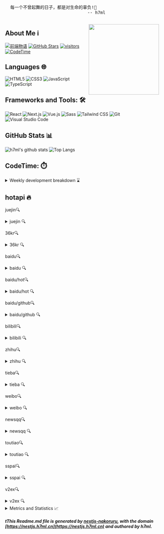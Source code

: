 
  <pre>
  每一个不曾起舞的日子，都是对生命的辜负!💃
                                -- h7ml
  </pre>
  
  <img align='right' src="https://nakoruru.h7ml.cn/proxy/www.h7ml.cn/logo.png" width="230">
  
  ## About Me ℹ️
  
  [![前端物语](https://img.shields.io/badge/前端物语-4ABF8A?logo=Bloglovin&logoColor=fff)](https://www.h7ml.cn?q=github)
  [![GitHub Stars](https://img.shields.io/github/stars/h7ml?color=2da44e&label=GitHub%20Stars&logo=Github)](https://github.com/h7ml)
  [![visitors](https://visitor-badge.laobi.icu/badge?page_id=h7ml.h7ml)](https://github.com/h7ml)
  [![CodeTime](https://img.shields.io/endpoint?style=social&url=https%3A%2F%2Fapi.codetime.dev%2Fshield%3Fid%3D3645%26project%3D%26in%3D0)](https://codetime.dev/zh-CN)
  
  ## Languages 🌐
  
  ![HTML5](https://img.shields.io/badge/HTML5-E34F26?logo=HTML5&logoColor=fff)
  ![CSS3](https://img.shields.io/badge/CSS3-1572B6?logo=CSS3&logoColor=fff)
  ![JavaScript](https://img.shields.io/badge/JavaScript-F7DF1E?logo=JavaScript&logoColor=333)
  ![TypeScript](https://img.shields.io/badge/TypeScript-3178C6?logo=TypeScript&logoColor=fff)
  
  ## Frameworks and Tools: 🛠️
  
  ![React](https://img.shields.io/badge/React-61DAFB?logo=React&logoColor=333)
  ![Next.js](https://img.shields.io/badge/Next.js-000000?logo=Next.js&logoColor=fff)
  ![Vue.js](https://img.shields.io/badge/Vue.js-4FC08D?logo=Vue.js&logoColor=fff)
  ![Sass](https://img.shields.io/badge/Sass-CC6699?logo=Sass&logoColor=fff)
  ![Tailwind CSS](https://img.shields.io/badge/Tailwind%20CSS-06B6D4?logo=TailwindCSS&logoColor=fff)
  ![Git](https://img.shields.io/badge/Git-F05032?logo=Git&logoColor=fff)
  ![Visual Studio Code](https://img.shields.io/badge/VS%20CODE-007ACC?logo=VisualStudioCode&logoColor=fff)
  
  ## GitHub Stats 📊
  
  ![h7ml's github stats](https://github-readme-stats.vercel.app/api?username=h7ml&show_icons=true&hide_title=true&count_private=true)
  ![Top Langs](https://github-readme-stats.vercel.app/api/top-langs/?username=h7ml&layout=compact)
  
  ## CodeTime: ⏱️
  
  <details>
  <summary> Weekly development breakdown ⌛ </summary>
  
  ![wakatime](https://wakatime.com/share/@78c90c00-b60a-4b53-aca3-cdaada528717/e2a927a0-e579-4e6e-98cb-d769bbc3de2c.png)

  </details>
  
  ##  hotapi 🔥

juejin🔍

<details>

<summary> juejin 🔍 </summary>

<ol>
<li>
[如何实现 H5 秒开？](https://juejin.cn/post/7249665163242307640)
</li>
<li>
[法医奇遇记：蛋糕店与HTTP缓存协议](https://juejin.cn/post/7250025436017115197)
</li>
<li>
[【法医奇遇记】法医破案之HTTP协议状态码探秘](https://juejin.cn/post/7250357906712035389)
</li>
<li>
[写给初中级 Vue 工程师的高级进阶指南，一起干爆 Vue3！](https://juejin.cn/post/7249761605600542781)
</li>
<li>
[什么？！前端工程师还不会 Docker？](https://juejin.cn/post/7250029395023544376)
</li>
<li>
[几天不写React，已经看不懂语法了](https://juejin.cn/post/7249933985563459640)
</li>
<li>
[作为前端 leader，怎么快速搭建多环境CICD自动化部署？](https://juejin.cn/post/7250083673189253176)
</li>
<li>
[每个前端开发需要了解的10个强大的CSS属性](https://juejin.cn/post/7249740342751526973)
</li>
<li>
[9 个值得推荐的 Vue3 UI 框架](https://juejin.cn/post/7249938821856755770)
</li>
<li>
[我看UI小姐姐就是在为难我这个切图仔](https://juejin.cn/post/7249623814148472890)
</li>
<li>
[档案真的很重要，它关乎你的未来，请一定保管好](https://juejin.cn/post/7249930189181993020)
</li>
<li>
[若依系统改造 16](https://juejin.cn/post/7249926456884117563)
</li>
<li>
[如何实现快速同步亿级商品数据至 Elasticsearch？](https://juejin.cn/post/7249706074268729404)
</li>
<li>
[Hutool 30](https://juejin.cn/post/7250037058684649531)
</li>
<li>
[一名前端双非学生的大厂面试之旅（腾讯，字节，快手，网易，百度）](https://juejin.cn/post/7250305399038820409)
</li>
<li>
[如何实现分片加载网络数据？让页面秒开无白屏！](https://juejin.cn/post/7249907952156721209)
</li>
<li>
[特定条件下尽量不要在react中使用&&](https://juejin.cn/post/7249948549788811322)
</li>
<li>
[Vue3.x: 为何腾讯出品的TDesign日期库择dayjs而弃momentjs](https://juejin.cn/post/7250298574495055929)
</li>
<li>
[紧急新闻，gitee图床崩了，教大家如何搭建自己的图床？](https://juejin.cn/post/7250029035744067621)
</li>
<li>
[为什么强烈不建议使用继承](https://juejin.cn/post/7250091744527269944)
</li>
<li>
[云音乐 KubeCost 助力 FinOps 降本增效](https://juejin.cn/post/7249755414912614456)
</li>
<li>
[3 分钟教你用阿里 Formily.js 快速做一个登录表单](https://juejin.cn/post/7249985405126131769)
</li>
<li>
[虔诚地向Builder模式道个歉](https://juejin.cn/post/7249904542866047031)
</li>
<li>
[树莓派控制LED灯实现闪烁：软硬结合才是硬核](https://juejin.cn/post/7250025436015870013)
</li>
<li>
[DeepSpeed + Kubernetes 如何轻松落地大规模分布式训练](https://juejin.cn/post/7249948549788483642)
</li>
<li>
[这几个自学前端/编程的苦，你千万不要吃](https://juejin.cn/post/7249943229289267258)
</li>
<li>
[只要你会vue，5分钟学不会 svelte 你来找我 👊](https://juejin.cn/post/7250302384051945530)
</li>
<li>
[解锁高效部署！快速搭建Kubernetes集群，提升团队生产力！](https://juejin.cn/post/7249633061440389180)
</li>
<li>
[Bash 脚本中的 set 命令教程【set -x -e +e】](https://juejin.cn/post/7249942474591649852)
</li>
<li>
[服务:AI时代理解产品即服务](https://juejin.cn/post/7249948524195414075)
</li>
<li>
[一款好用的 Chrome Mock 插件](https://juejin.cn/post/7249644495174746170)
</li>
<li>
[VMware 搭建 Linux 虚拟机环境 (CentOS 7.9)](https://juejin.cn/post/7250009145915719740)
</li>
<li>
[【AI 充电】KServe + Fluid 加速大模型推理](https://juejin.cn/post/7249644495174893626)
</li>
<li>
[使用 OAT 工具替换 OceanBase 云平台节点](https://juejin.cn/post/7249982413198966821)
</li>
<li>
[【AI 充电】揭秘大语言模型实践：分布式推理的工程化落地才是关键！](https://juejin.cn/post/7249909247037669437)
</li>
<li>
[深度解读字节跳动开源的云原生数据仓库 ByConity](https://juejin.cn/post/7249933985563836472)
</li>
<li>
[配置: 记前端Mac电脑里的秘密](https://juejin.cn/post/7250029300820459578)
</li>
<li>
[用这个开源项目，网络小白也能搞定容器网络问题排查](https://juejin.cn/post/7249990465402093624)
</li>
<li>
[超炫酷项目来袭！DragGAN 正式开源了！](https://juejin.cn/post/7250291603813777466)
</li>
<li>
[解读 RocketMQ 5.0 全新的高可用设计](https://juejin.cn/post/7249958720292225080)
</li>
<li>
[信息和其层次模型的思考](https://juejin.cn/post/7249913673216360506)
</li>
<li>
[Flutter CustomPaint详解](https://juejin.cn/post/7249624871721762871)
</li>
<li>
[如何删除本地和远程 Git 分支](https://juejin.cn/post/7249902602018996280)
</li>
<li>
[语言和算法:经典搜索算法](https://juejin.cn/post/7249706074269499452)
</li>
<li>
[痛定思痛！我写起了后端代码。](https://juejin.cn/post/7250377976134303801)
</li>
<li>
[【Netty】「项目实战」（三）序列化算法选型对聊天室可扩展性的影响](https://juejin.cn/post/7250374485567569979)
</li>
<li>
[直播回顾|带你体验很实用的OpenTiny](https://juejin.cn/post/7249930189182337084)
</li>
<li>
[sublime text 右下角 显示 当前文件 编码格式](https://juejin.cn/post/7249925306357055543)
</li>
<li>
[介绍 9 个研发质量度量指标](https://juejin.cn/post/7249794087075184698)
</li>
<li>
[移动端滚动分页解决方案](https://juejin.cn/post/7250080519068565565)
</li>
</ol>
</details>


36kr🔍

<details>

<summary> 36kr 🔍 </summary>

<ol>
<li>
[9点1氪丨胖东来8页报告调查顾客员工争执；携程员工每孩补贴5万元；国际饮料协会：阿斯巴甜致癌结论有误导](https://www.36kr.com/p/2324296526634628)
</li>
<li>
[几个小时之前，世界首家3万亿美元公司诞生](https://www.36kr.com/p/2325149627129478)
</li>
<li>
[孙正义投的独角兽爆雷，2千万用户95%是机器人，估值高达80亿](https://www.36kr.com/p/2325135303155330)
</li>
<li>
[阿斯巴甜致癌，没那么简单](https://www.36kr.com/p/2325063773216392)
</li>
<li>
[资深沪漂，都在过“0元周末”](https://www.36kr.com/p/2324235724989313)
</li>
<li>
[硅谷老钱和中国巨头，AI并购潮的同行不同命](https://www.36kr.com/p/2324857561882247)
</li>
<li>
[5.5G来了，网速10000Mbps](https://www.36kr.com/p/2324848929465221)
</li>
<li>
[不要叫我程序员，我是「AI工程师」，马斯克：开始卷自然语言编程](https://www.36kr.com/p/2325127671243652)
</li>
<li>
[梁家辉救不了马自达](https://www.36kr.com/p/2325040722353801)
</li>
<li>
[反卷秘诀：从事高杠杆活动](https://www.36kr.com/p/2308521473912326)
</li>
<li>
[NFC卷土重来！IoT时代如何跟WiFi、蓝牙抢C位？](https://www.36kr.com/p/2325074101126531)
</li>
<li>
[开服即爆，破了网易内部所有记录的逆水寒手游到底做对了什么](https://www.36kr.com/p/2324280309735045)
</li>
<li>
[有了生成式AI，工作的底层逻辑，变了](https://www.36kr.com/p/2324236248753033)
</li>
<li>
[宁德时代新电池或首发于国产Model 3：比磷酸铁锂能量密度高，比三元电池便宜](https://www.36kr.com/p/2324878611127938)
</li>
<li>
[80、90 后童年记忆的世嘉游戏，怎么就不行了](https://www.36kr.com/p/2324324369358468)
</li>
<li>
[菜鸟晚飞，前程未卜](https://www.36kr.com/p/2324923719933571)
</li>
<li>
[跨境支付公司「连连支付」拟赴港上市，三年亏20亿元｜IPO观察](https://www.36kr.com/p/2324874380746375)
</li>
<li>
[高考志愿填报，一门月赚百万的生意](https://www.36kr.com/p/2324257843700617)
</li>
<li>
[为了商业化，B站组织架构调整再升维](https://www.36kr.com/p/2324227038716801)
</li>
<li>
[古茗上“云朵盐水鸭”，乐乐茶卖“鸭血”，这是什么产品风？](https://www.36kr.com/p/2324940146744962)
</li>
<li>
[大模型难掩AI制药的悲伤：越过山丘，无人等候](https://www.36kr.com/p/2324302545077637)
</li>
<li>
[液流电池“升温”，是虚火还是真火？](https://www.36kr.com/p/2324899674840704)
</li>
<li>
[11家消费公司拿到新钱，古茗回应IPO传闻，五大品类增长最快品牌发布｜创投大视野](https://www.36kr.com/p/2324147525295749)
</li>
<li>
[慧算账冲刺港交所：为中小微企业提供AI赋能财税解决方案，腾讯、小米为股东](https://www.36kr.com/p/2324944838139526)
</li>
<li>
[科学高效“种草”的难题，谁来破局？](https://www.36kr.com/p/2324941368548994)
</li>
<li>
[一文看完阿斯巴甜“安全性认证的跌宕之路”](https://www.36kr.com/p/2324873256510345)
</li>
<li>
[七牛云赴港IPO，云计算“价格战”打响，何以破局？](https://www.36kr.com/p/2324887549748102)
</li>
<li>
[房屋养老金是什么？钱从哪来、花到哪去？｜专访](https://www.36kr.com/p/2324897494392449)
</li>
<li>
[坂本龙一最后的自传与告白——《我还能看到多少次满月升起》](https://www.36kr.com/p/2321150228317063)
</li>
<li>
[VC/PE圈来了“洋和尚”，投募两不误，30多个地区政府表示欢迎](https://www.36kr.com/p/2325044377150342)
</li>
<li>
[EV销售方式多样化，日本要当“新型家电”卖](https://www.36kr.com/p/2324886166774656)
</li>
<li>
[年内地方政府引导基金规模持续扩大](https://www.36kr.com/p/2323960154268550)
</li>
<li>
[出海周刊52期 | 传Shopee即将上马全托管，不同类型的卖家开始盘算起来了](https://www.36kr.com/p/2324469533172611)
</li>
<li>
[导致数据驱动的项目失败的六大原因](https://www.36kr.com/p/2323995352163204)
</li>
<li>
[又到北交所密集申报期：330家企业处于辅导期 268家符合财务标准](https://www.36kr.com/p/2322701928686468)
</li>
</ol>
</details>


baidu🔍

<details>

<summary> baidu 🔍 </summary>

<ol>
<li>
[因女儿考705分打折的凉菜摊关门](https://www.baidu.com/s?wd=%E5%9B%A0%E5%A5%B3%E5%84%BF%E8%80%83705%E5%88%86%E6%89%93%E6%8A%98%E7%9A%84%E5%87%89%E8%8F%9C%E6%91%8A%E5%85%B3%E9%97%A8)
</li>
<li>
[国防科大回应近期网络传闻](https://www.baidu.com/s?wd=%E5%9B%BD%E9%98%B2%E7%A7%91%E5%A4%A7%E5%9B%9E%E5%BA%94%E8%BF%91%E6%9C%9F%E7%BD%91%E7%BB%9C%E4%BC%A0%E9%97%BB)
</li>
<li>
[“港车北上”正式实施](https://www.baidu.com/s?wd=%E2%80%9C%E6%B8%AF%E8%BD%A6%E5%8C%97%E4%B8%8A%E2%80%9D%E6%AD%A3%E5%BC%8F%E5%AE%9E%E6%96%BD)
</li>
<li>
[法国连日骚乱 马克龙推迟出访](https://www.baidu.com/s?wd=%E6%B3%95%E5%9B%BD%E8%BF%9E%E6%97%A5%E9%AA%9A%E4%B9%B1%20%E9%A9%AC%E5%85%8B%E9%BE%99%E6%8E%A8%E8%BF%9F%E5%87%BA%E8%AE%BF)
</li>
<li>
[ALin陪跑5次首封金曲歌后](https://www.baidu.com/s?wd=ALin%E9%99%AA%E8%B7%915%E6%AC%A1%E9%A6%96%E5%B0%81%E9%87%91%E6%9B%B2%E6%AD%8C%E5%90%8E)
</li>
<li>
[吴艳妮百米跨栏夺冠又美又飒](https://www.baidu.com/s?wd=%E5%90%B4%E8%89%B3%E5%A6%AE%E7%99%BE%E7%B1%B3%E8%B7%A8%E6%A0%8F%E5%A4%BA%E5%86%A0%E5%8F%88%E7%BE%8E%E5%8F%88%E9%A3%92)
</li>
<li>
[孙女给生活不能自理爷爷洗澡引争议](https://www.baidu.com/s?wd=%E5%AD%99%E5%A5%B3%E7%BB%99%E7%94%9F%E6%B4%BB%E4%B8%8D%E8%83%BD%E8%87%AA%E7%90%86%E7%88%B7%E7%88%B7%E6%B4%97%E6%BE%A1%E5%BC%95%E4%BA%89%E8%AE%AE)
</li>
<li>
[娄艺潇自曝体重快120斤](https://www.baidu.com/s?wd=%E5%A8%84%E8%89%BA%E6%BD%87%E8%87%AA%E6%9B%9D%E4%BD%93%E9%87%8D%E5%BF%AB120%E6%96%A4)
</li>
<li>
[义乌脸基尼卖爆了](https://www.baidu.com/s?wd=%E4%B9%89%E4%B9%8C%E8%84%B8%E5%9F%BA%E5%B0%BC%E5%8D%96%E7%88%86%E4%BA%86)
</li>
<li>
[沈月说到杨迪就哭了](https://www.baidu.com/s?wd=%E6%B2%88%E6%9C%88%E8%AF%B4%E5%88%B0%E6%9D%A8%E8%BF%AA%E5%B0%B1%E5%93%AD%E4%BA%86)
</li>
<li>
[国科大校长说着说着就哭了](https://www.baidu.com/s?wd=%E5%9B%BD%E7%A7%91%E5%A4%A7%E6%A0%A1%E9%95%BF%E8%AF%B4%E7%9D%80%E8%AF%B4%E7%9D%80%E5%B0%B1%E5%93%AD%E4%BA%86)
</li>
<li>
[女生用小喷雾器烫伤男生 高校回应](https://www.baidu.com/s?wd=%E5%A5%B3%E7%94%9F%E7%94%A8%E5%B0%8F%E5%96%B7%E9%9B%BE%E5%99%A8%E7%83%AB%E4%BC%A4%E7%94%B7%E7%94%9F%20%E9%AB%98%E6%A0%A1%E5%9B%9E%E5%BA%94)
</li>
<li>
[胖东来老板劝网友卖房](https://www.baidu.com/s?wd=%E8%83%96%E4%B8%9C%E6%9D%A5%E8%80%81%E6%9D%BF%E5%8A%9D%E7%BD%91%E5%8F%8B%E5%8D%96%E6%88%BF)
</li>
<li>
[专家回应浙江上空现不明飞行物](https://www.baidu.com/s?wd=%E4%B8%93%E5%AE%B6%E5%9B%9E%E5%BA%94%E6%B5%99%E6%B1%9F%E4%B8%8A%E7%A9%BA%E7%8E%B0%E4%B8%8D%E6%98%8E%E9%A3%9E%E8%A1%8C%E7%89%A9)
</li>
<li>
[杨颖工作室改名刘瑕心理工作室](https://www.baidu.com/s?wd=%E6%9D%A8%E9%A2%96%E5%B7%A5%E4%BD%9C%E5%AE%A4%E6%94%B9%E5%90%8D%E5%88%98%E7%91%95%E5%BF%83%E7%90%86%E5%B7%A5%E4%BD%9C%E5%AE%A4)
</li>
<li>
[陕西黄河壶口瀑布沿线围墙被拆除](https://www.baidu.com/s?wd=%E9%99%95%E8%A5%BF%E9%BB%84%E6%B2%B3%E5%A3%B6%E5%8F%A3%E7%80%91%E5%B8%83%E6%B2%BF%E7%BA%BF%E5%9B%B4%E5%A2%99%E8%A2%AB%E6%8B%86%E9%99%A4)
</li>
<li>
[雷公与儿子见面时间确认](https://www.baidu.com/s?wd=%E9%9B%B7%E5%85%AC%E4%B8%8E%E5%84%BF%E5%AD%90%E8%A7%81%E9%9D%A2%E6%97%B6%E9%97%B4%E7%A1%AE%E8%AE%A4)
</li>
<li>
[黑龙江下冰雹：墙体像子弹打过一样](https://www.baidu.com/s?wd=%E9%BB%91%E9%BE%99%E6%B1%9F%E4%B8%8B%E5%86%B0%E9%9B%B9%EF%BC%9A%E5%A2%99%E4%BD%93%E5%83%8F%E5%AD%90%E5%BC%B9%E6%89%93%E8%BF%87%E4%B8%80%E6%A0%B7)
</li>
<li>
[知情人:杀害女子“书法家”自缢身亡](https://www.baidu.com/s?wd=%E7%9F%A5%E6%83%85%E4%BA%BA%3A%E6%9D%80%E5%AE%B3%E5%A5%B3%E5%AD%90%E2%80%9C%E4%B9%A6%E6%B3%95%E5%AE%B6%E2%80%9D%E8%87%AA%E7%BC%A2%E8%BA%AB%E4%BA%A1)
</li>
<li>
[Angelababy 这是我结婚的地方](https://www.baidu.com/s?wd=Angelababy%20%E8%BF%99%E6%98%AF%E6%88%91%E7%BB%93%E5%A9%9A%E7%9A%84%E5%9C%B0%E6%96%B9)
</li>
<li>
[曝蔡徐坤事件或涉及未成年](https://www.baidu.com/s?wd=%E6%9B%9D%E8%94%A1%E5%BE%90%E5%9D%A4%E4%BA%8B%E4%BB%B6%E6%88%96%E6%B6%89%E5%8F%8A%E6%9C%AA%E6%88%90%E5%B9%B4)
</li>
<li>
[钻石价格大跳水 今年已跌6.5%](https://www.baidu.com/s?wd=%E9%92%BB%E7%9F%B3%E4%BB%B7%E6%A0%BC%E5%A4%A7%E8%B7%B3%E6%B0%B4%20%E4%BB%8A%E5%B9%B4%E5%B7%B2%E8%B7%8C6.5%25)
</li>
<li>
[男子外出干活遇超大菌子](https://www.baidu.com/s?wd=%E7%94%B7%E5%AD%90%E5%A4%96%E5%87%BA%E5%B9%B2%E6%B4%BB%E9%81%87%E8%B6%85%E5%A4%A7%E8%8F%8C%E5%AD%90)
</li>
<li>
[谷爱凌大一课程全A](https://www.baidu.com/s?wd=%E8%B0%B7%E7%88%B1%E5%87%8C%E5%A4%A7%E4%B8%80%E8%AF%BE%E7%A8%8B%E5%85%A8A)
</li>
<li>
[徐佳莹金曲奖最佳作曲人](https://www.baidu.com/s?wd=%E5%BE%90%E4%BD%B3%E8%8E%B9%E9%87%91%E6%9B%B2%E5%A5%96%E6%9C%80%E4%BD%B3%E4%BD%9C%E6%9B%B2%E4%BA%BA)
</li>
<li>
[三甲医院又现“塌方式”腐败](https://www.baidu.com/s?wd=%E4%B8%89%E7%94%B2%E5%8C%BB%E9%99%A2%E5%8F%88%E7%8E%B0%E2%80%9C%E5%A1%8C%E6%96%B9%E5%BC%8F%E2%80%9D%E8%85%90%E8%B4%A5)
</li>
<li>
[泰国女子小腿卷入自动步道被迫截肢](https://www.baidu.com/s?wd=%E6%B3%B0%E5%9B%BD%E5%A5%B3%E5%AD%90%E5%B0%8F%E8%85%BF%E5%8D%B7%E5%85%A5%E8%87%AA%E5%8A%A8%E6%AD%A5%E9%81%93%E8%A2%AB%E8%BF%AB%E6%88%AA%E8%82%A2)
</li>
<li>
[蔡徐坤豆瓣主页作品全部清空](https://www.baidu.com/s?wd=%E8%94%A1%E5%BE%90%E5%9D%A4%E8%B1%86%E7%93%A3%E4%B8%BB%E9%A1%B5%E4%BD%9C%E5%93%81%E5%85%A8%E9%83%A8%E6%B8%85%E7%A9%BA)
</li>
<li>
[法国马赛最大图书馆被烧毁](https://www.baidu.com/s?wd=%E6%B3%95%E5%9B%BD%E9%A9%AC%E8%B5%9B%E6%9C%80%E5%A4%A7%E5%9B%BE%E4%B9%A6%E9%A6%86%E8%A2%AB%E7%83%A7%E6%AF%81)
</li>
<li>
[白敬亭宋轶是不是忘记官宣了](https://www.baidu.com/s?wd=%E7%99%BD%E6%95%AC%E4%BA%AD%E5%AE%8B%E8%BD%B6%E6%98%AF%E4%B8%8D%E6%98%AF%E5%BF%98%E8%AE%B0%E5%AE%98%E5%AE%A3%E4%BA%86)
</li>
</ol>
</details>


baidu/hot🔍

<details>

<summary> baidu/hot 🔍 </summary>

<ol>
<li>
[听说最近AI应用爆了？！来AI Studio玩转大模型应用](https://www.paddlepaddle.org.cn/support/news?action=detail&id=3397)
</li>
<li>
[ShopWind v4.2 更新，Vue3+uniapp 新增虚拟产品扫描核销](https://www.oschina.net/news/247487/shopwind-4-2-updated)
</li>
<li>
[OpenTiny Vue 3.9.0 版本发布：新增 3 个新组件、支持 SSR🎉](https://www.oschina.net/news/247473/opentiny-vue-3-9-0-released)
</li>
<li>
[对未知物体进行6D追踪和3D重建，英伟达方法取得新SOTA，入选CVPR 2023](https://www.jiqizhixin.com/articles/2023-07-01-3)
</li>
<li>
[「羊驼」们走到哪一步了？研究表明：最好的能达到GPT-4性能的68%](https://www.jiqizhixin.com/articles/2023-07-01-2)
</li>
<li>
[凌志软件加入飞桨技术伙伴计划，共同探索“AI+金融”应用场景落地](https://www.paddlepaddle.org.cn/support/news?action=detail&id=3396)
</li>
<li>
[不要叫我程序员，我是「AI工程师」，马斯克：开始卷自然语言编程](https://www.jiqizhixin.com/articles/2023-07-01)
</li>
<li>
[苹果成全球首家收盘价超 3 万亿美元的上市公司](https://www.oschina.net/news/247465/apples-market-cap-3-trillion)
</li>
<li>
[Proton 推出开源密码管理器，兼身份管理器](https://www.oschina.net/news/247461/proton-pass-launch)
</li>
<li>
[DragGAN —— 基于点的交互式 AI 图像工具](https://www.oschina.net/p/draggan)
</li>
</ol>
</details>


baidu/github🔍

<details>

<summary> baidu/github 🔍 </summary>

<ol>
<li>
[XingangPan/DragGAN](https://github.com/XingangPan/DragGAN)
</li>
<li>
[sveltejs/svelte](https://github.com/sveltejs/svelte)
</li>
<li>
[ykdojo/kaguya](https://github.com/ykdojo/kaguya)
</li>
<li>
[vllm-project/vllm](https://github.com/vllm-project/vllm)
</li>
<li>
[papers-we-love/papers-we-love](https://github.com/papers-we-love/papers-we-love)
</li>
<li>
[s0md3v/sd-webui-roop](https://github.com/s0md3v/sd-webui-roop)
</li>
<li>
[techleadhd/chatgpt-retrieval](https://github.com/techleadhd/chatgpt-retrieval)
</li>
<li>
[PowerShell/PowerShell](https://github.com/PowerShell/PowerShell)
</li>
<li>
[QiuChenlyOpenSource/InjectLib](https://github.com/QiuChenlyOpenSource/InjectLib)
</li>
<li>
[1Panel-dev/1Panel](https://github.com/1Panel-dev/1Panel)
</li>
<li>
[THUDM/WebGLM](https://github.com/THUDM/WebGLM)
</li>
<li>
[google/googletest](https://github.com/google/googletest)
</li>
<li>
[gedoor/legado](https://github.com/gedoor/legado)
</li>
</ol>
</details>


bilibili🔍

<details>

<summary> bilibili 🔍 </summary>

<ol>
<li>
[“我，（        ），打钱！”](https://b23.tv/BV1Kz4y1n7af)
</li>
<li>
[瘦小的妹子累得满头大汗，花11天挑战非遗美食！](https://b23.tv/BV1qk4y1T75C)
</li>
<li>
["B 站 最 强 阵 容"](https://b23.tv/BV1PV4y1177z)
</li>
<li>
[在我毕业的地方再过个生日吧！](https://b23.tv/BV1qa4y1c7S1)
</li>
<li>
[YOASOBI「アイドル」(Idol) from 『YOASOBI ARENA TOUR 2023 "電光石火"』2023.6.4@さいたまスーパーアリーナ](https://b23.tv/BV1ym4y1a7G3)
</li>
<li>
[鼓可以用来演奏钢琴曲？](https://b23.tv/BV1ok4y1T73m)
</li>
<li>
[或许主人会抛弃我们，但我们不会抛弃同伴](https://b23.tv/BV1N14y1m76P)
</li>
<li>
[李炮儿勇闯好声音之沈阳总决赛！！](https://b23.tv/BV1Zj411m7VL)
</li>
<li>
[你以为自己很正义吗？很多时候是自我欺骗罢了](https://b23.tv/BV17P411i7zP)
</li>
<li>
[学会这个隐藏功能帮你省下拖车费](https://b23.tv/BV1e14y12737)
</li>
<li>
[小姐姐对我的性别产生了质疑！](https://b23.tv/BV15a4y1c7X8)
</li>
<li>
[只要有锅就能做！比冰激凌好吃，入口即化的柠檬巴巴露亚蛋糕，超级清爽适合夏天~](https://b23.tv/BV1NF411o7UJ)
</li>
<li>
[假如用“邓紫棋”的味道唱《修炼爱情》？](https://b23.tv/BV1M14y1m7iW)
</li>
<li>
[哇, 我不要看这个呀！2023年4月新番完结吐槽大总结！【泛式】](https://b23.tv/BV1uM4y1E7V6)
</li>
<li>
[都什么年代，谁还守护传统花果山？！！](https://b23.tv/BV1cP411i7a9)
</li>
<li>
[最硬核的长寿面](https://b23.tv/BV1wM4y1778r)
</li>
<li>
[第一次价格大战！挑战大润发！挑战山姆！让物价回归！](https://b23.tv/BV1qF411d7Ky)
</li>
<li>
[你们迟到都找过什么理由？](https://b23.tv/BV1ba4y1c79J)
</li>
<li>
[【第三次世界大战】第三集完整版！展示现代战争的多种打法，几十款国产武器同时亮相](https://b23.tv/BV1gX4y1v7ud)
</li>
<li>
[《流浪汉速成指南》](https://b23.tv/BV19X4y1p7vn)
</li>
<li>
[汽车意外落水，短短8秒沉入水中，这么短暂的机会我们如何才能抓的住](https://b23.tv/BV1xV411M7fX)
</li>
<li>
[给贵州山村足球队办毕业礼，没想到全场失控…](https://b23.tv/BV1Yj411S7ks)
</li>
<li>
[仅仅一个“嗯”字，就能唱到火爆全网，网友：终于找到歌名了](https://b23.tv/BV1MX4y1v7dq)
</li>
<li>
[“我不想毁在这些人手里”](https://b23.tv/BV1SF411d7W9)
</li>
<li>
[评分9.1却无法上架，这部电影很危险？高分经典《飞越疯人院》](https://b23.tv/BV1ka4y1c7PZ)
</li>
<li>
[《干饭和分手两不耽误》#李宗恒](https://b23.tv/BV1JP411i7bj)
</li>
<li>
[⚡️三 摇 分 身⚡️ Roly Poly！ 【咬人猫】](https://b23.tv/BV1Ls4y1F7yZ)
</li>
<li>
[永琪来见我爸妈了…](https://b23.tv/BV1aP411i7BU)
</li>
<li>
[穿兽装下腰？？？！！](https://b23.tv/BV1Th411N7a6)
</li>
<li>
[EXO《Hear Me Out》MV](https://b23.tv/BV1Fu411b7i7)
</li>
<li>
[出分后的江浙老爸](https://b23.tv/BV12X4y1q7fN)
</li>
<li>
[⚡叮⚡叮⚡当⚡当⚡叮⚡当⚡](https://b23.tv/BV16X4y1p7qF)
</li>
<li>
[我好幸运，一晚上捡了这么多东西，还有一条狗#当然要拍照记录啊 #阿拉斯加 #萌宠日常记录](https://b23.tv/BV1is4y1r7fB)
</li>
<li>
[《明日方舟》全新故事「眠于树影之中」活动宣传PV](https://b23.tv/BV1gh4y1M7Ya)
</li>
<li>
[野外有只熊向你冲过来该怎么办？](https://b23.tv/BV1wh4y1M7n7)
</li>
<li>
[猫：你什么意思](https://b23.tv/BV1yF411d71W)
</li>
<li>
[带47岁妈妈打扮成逃离宴会的女明星](https://b23.tv/BV1dV4y1y7xh)
</li>
<li>
[这就是默契！](https://b23.tv/BV1WV411g74H)
</li>
<li>
[【全网最全】华语乐坛百大毕业歌（1915-2023），35分钟见证118首关于校园青春的记忆！](https://b23.tv/BV1Kz4y1n7Dr)
</li>
<li>
[探访非洲最大水上贫民窟，遭遇黑帮敲诈，这地方连警察都不敢进！](https://b23.tv/BV18X4y1p7KK)
</li>
<li>
[我从三岁起，就会做钓鱼竿！老婆想吃鱼根本难不倒我！](https://b23.tv/BV17a4y1c7MG)
</li>
<li>
[本来挺喜欢懒羊羊的](https://b23.tv/BV1Fh4y1M777)
</li>
<li>
[群英荟萃？萝卜开会！宫廷名菜到底什么味儿？《编辑部的故事》P4](https://b23.tv/BV16m4y1a7vm)
</li>
<li>
[今天！我要利用我爸的热度，还清贷款！！！](https://b23.tv/BV1wV4y117r4)
</li>
<li>
[手机发热严重，到底谁是内鬼？](https://b23.tv/BV1gh411N7vm)
</li>
<li>
[火柴人 VS 数学(Math)](https://b23.tv/BV1ph4y1g75E)
</li>
<li>
[虽然丑，还腿短，但这匹下等马翻身的故事能让你热血沸腾](https://b23.tv/BV1t14y1m7cn)
</li>
<li>
[6s狂渲75000帧！挑战让立体光绘动起来！](https://b23.tv/BV18j411S7tM)
</li>
<li>
[全球顶级网红撒盐哥餐厅！一顿饭竟花了接近￥5000！](https://b23.tv/BV1fW4y1f7Eu)
</li>
<li>
[小狗沉浸式SPA助你入眠](https://b23.tv/BV1Ms4y1F7Bf)
</li>
<li>
[全球进入兽化阶段，所有人将变成最后吃的动物](https://b23.tv/BV1Bk4y1T7sA)
</li>
<li>
[全网最全！清华博士带你深入解读火柴人和数学的决斗（上）](https://b23.tv/BV1ou411t7Ho)
</li>
<li>
[你 会 忍 术 是 吧 ！](https://b23.tv/BV1JM4y177Nt)
</li>
<li>
[高情商聊烧](https://b23.tv/BV1ag4y1N72E)
</li>
<li>
[刮个胡子给刮到急诊了...](https://b23.tv/BV1yg4y1N7r9)
</li>
<li>
[小傲小潮闯苏州！松鼠桂鱼贼正宗！](https://b23.tv/BV1fh411w7ad)
</li>
<li>
[这次应该是正版极限国度了吧](https://b23.tv/BV18X4y1q7R4)
</li>
<li>
[土豆这样做，一吨吃不够！](https://b23.tv/BV1YV411g7u7)
</li>
<li>
[新英雄这不纯纯抽血泵吗](https://b23.tv/BV19h411P7Ry)
</li>
<li>
[白银剑姬vs王者猫咪！你觉得谁能赢？#真金白银vs最强王者](https://b23.tv/BV1Zz4y1J76w)
</li>
<li>
[帅小伙耗时4天消耗近1000元做佛跳墙，成品惊艳了！](https://b23.tv/BV1rX4y1p7Xh)
</li>
<li>
[《脑叶公司》150分钟剧情大电影丨𝔽𝔸ℂ𝔼 𝕋ℍ𝔼 𝔽𝔼𝔸ℝ  𝔹𝕌𝕀𝕃𝔻 𝕋ℍ𝔼 𝔽𝕌𝕋𝕌ℝ𝔼](https://b23.tv/BV1Wu411b7fb)
</li>
<li>
[外卖小哥以为我家被封了？！其实是…哈利波特主题大门玄关！](https://b23.tv/BV1bs4y1r7AU)
</li>
<li>
[夏日芭比0赘肉燃脂操！10min热辣暴汗 内啡肽up｜含拉伸](https://b23.tv/BV18g4y1N7fT)
</li>
<li>
[红牛看了直呼我不敢赞助~](https://b23.tv/BV18X4y1p7vy)
</li>
<li>
[「海的女儿」——《崩坏3》S级律者角色「死生之律者」宣传PV](https://b23.tv/BV1Mh4y1M79t)
</li>
<li>
[鸭妈妈：你们是我带过最差的一届！](https://b23.tv/BV1tm4y1a7QM)
</li>
<li>
[XG - GRL GVNG (Official Music Video)](https://b23.tv/BV1BN411U7Nh)
</li>
<li>
[异变突发！假面骑士意外团灭？！如今世界只剩下铠甲勇士拼死抵抗！而我却意外成为刑天铠甲召唤人！](https://b23.tv/BV1ch411N7bQ)
</li>
<li>
[长话短说，用心的作品不该被埋没！](https://b23.tv/BV1RF411d7Zc)
</li>
<li>
[《六劝诸君报考土木》](https://b23.tv/BV1oN411D7ej)
</li>
<li>
[《三顾茅庐》真实现场画面曝光](https://b23.tv/BV1Fu411b7Ge)
</li>
<li>
[狗狗我这次真的要说再见了](https://b23.tv/BV19N411D77B)
</li>
<li>
[做了女神六年舔狗，重来一世，你不舔了，她却急了【完结合集】](https://b23.tv/BV1zX4y1p7yg)
</li>
<li>
[投资4亿的五星级酒店，荒废多年后杂草比人还高，真是太可惜了！](https://b23.tv/BV1kk4y1T7Rc)
</li>
<li>
[谁说没有便宜and好闻的男香！？谁说的！](https://b23.tv/BV14g4y1N7Li)
</li>
<li>
[沉浸式清洁丨懒女人是如何回家打扫卫生的](https://b23.tv/BV12k4y1T7bC)
</li>
<li>
[楚河汉界|| 跑路之神的高祖，游击鬼才的彭越，龙王戏水的兵仙，焦头烂额的霸王](https://b23.tv/BV1MV411g7Fv)
</li>
<li>
[千万不要在游戏里跟外国人聊天......](https://b23.tv/BV16m4y1a7rG)
</li>
<li>
[【赵文卓】一！个！能！打！的！都！没！有！](https://b23.tv/BV1Gz4y1p7vY)
</li>
<li>
[周深 X 美依礼芽 《secret base ～君がくれたもの～》（未闻花名ED）](https://b23.tv/BV1zN411D7JV)
</li>
<li>
[成为声音博主后，朋友们奇怪的要求增加了…](https://b23.tv/BV11s4y1r7Ah)
</li>
<li>
[【带粉丝练90天!】他的身体发生了什么变化?!](https://b23.tv/BV16k4y1T7qe)
</li>
<li>
[买了个漏气青蛙](https://b23.tv/BV1bP411e7zd)
</li>
<li>
[当美食UP主5年竟然胖了这么多！？食贫道的第一次Q&A](https://b23.tv/BV19V4y1y73J)
</li>
<li>
[如来：搅拌车到底来没来（换源威力加强版）（p2补档）](https://b23.tv/BV12h411P7mb)
</li>
<li>
[《柯南》离谱！男人竟在洗澡时把自己淹死了！](https://b23.tv/BV1Wu411h7U8)
</li>
<li>
[大家赶紧来贵州村超帮帮我吧！我快不行了，酒太香了，美女太多了，牛瘪太香了！](https://b23.tv/BV1sX4y1p7jU)
</li>
<li>
[一定要开心的活着啊，虽然总有些不如意【开心家族】](https://b23.tv/BV18h411P7zp)
</li>
<li>
[见油不见芡！模板级的老味鱼香肉丝，酸辣甜咸，妥妥下饭神器~](https://b23.tv/BV1QV4y1y7tx)
</li>
<li>
[文保单位保安追着问我，你这灯哪里偷拿的？！](https://b23.tv/BV1ns4y1F7hc)
</li>
<li>
[我把自己做成了AI声库，以后不用张嘴说话了？](https://b23.tv/BV1j14y1m7jS)
</li>
<li>
[【Apex】恶灵的一周穿搭](https://b23.tv/BV1Sh411P765)
</li>
<li>
[低配出奇迹高铁耳机版触发合集终于圆了我的一个小心愿](https://b23.tv/BV1rX4y1p7st)
</li>
<li>
[【半佛】高考后的暑假，要不要去打暑假工？](https://b23.tv/BV1oV411u799)
</li>
<li>
[AI：把人类笑死或者气死之后就可以取代你们了！战术！](https://b23.tv/BV1vs4y1C7nX)
</li>
<li>
[谁能想到几块钱的东西竟然能发展如今这样的地步？可能下个冤大头就是你~关于夏天我想说的话！14款各类小风扇的深度评测讲解](https://b23.tv/BV11X4y1p7pC)
</li>
<li>
[《别轻看自己》](https://b23.tv/BV1fV4y1y7a9)
</li>
<li>
[【轰】如何让老板不经意间看到这个视频！！](https://b23.tv/BV1BP411i7B8)
</li>
<li>
[游戏官方：我们难道不是个冷门游戏吗？？！](https://b23.tv/BV1Vm4y1Y7UQ)
</li>
</ol>
</details>


zhihu🔍

<details>

<summary> zhihu 🔍 </summary>

<ol>
<li>
[读了 17 年高中的唐尚珺今年高考 594 分，并决定去读大学，如何评价唐尚珺「多年高考」的行为？](https://www.zhihu.com/question/609651139)
</li>
<li>
[网传 K1505 次列车在苏州站未载所有乘客就发车，官方因「未观察到剩余旅客」致歉，哪些信息需要关注？](https://www.zhihu.com/question/609806278)
</li>
<li>
[永远不会消失的行业有吗？](https://www.zhihu.com/question/306845424)
</li>
<li>
[如何评价《中国说唱巅峰对决 2023》第九期？](https://www.zhihu.com/question/609801771)
</li>
<li>
[能分享你手机里好看的天空吗？](https://www.zhihu.com/question/608827610)
</li>
<li>
[2023 LPL 夏季赛 Uzi 招牌 VN 登场，EDG 2:1 击败 WE，如何评价这场比赛？](https://www.zhihu.com/question/609805906)
</li>
<li>
[目前我国经济复苏进程正处于哪一阶段？当前中国经济的复苏与以往的周期性复苏有什么差别？](https://www.zhihu.com/question/609606249)
</li>
<li>
[消息称小米印度正在进行大规模裁员，官方回应「根据市场和业务情况对员工数量进行规划」，哪些信息值得关注？](https://www.zhihu.com/question/609615935)
</li>
<li>
[大家看完《消失的她》后有什么感受？](https://www.zhihu.com/question/609070712)
</li>
<li>
[996 和高三哪个更痛苦？](https://www.zhihu.com/question/605620273)
</li>
<li>
[法国爆发骚乱，苹果被砸店哄抢，两千辆车被烧，政府出动 4.5 万名警察，中使馆提醒防范，目前情况如何？](https://www.zhihu.com/question/609749253)
</li>
<li>
[亚马逊公司旗下 Kindle 中国电子书店停止运营，已启动退款程序，为何 Kindle 退出中国市场？](https://www.zhihu.com/question/609622371)
</li>
<li>
[为什么「加」「恰」「霞」三个字的拼音分别是 jiā、 qià、 xiá，而不是 jā、 qà、 xá？](https://www.zhihu.com/question/609163323)
</li>
<li>
[2023 LPL 夏季赛 JDG 2:0 UP，如何评价这场比赛？](https://www.zhihu.com/question/609792660)
</li>
<li>
[如何看待吃自助餐先拿一盘蛋炒饭这种行为？](https://www.zhihu.com/question/440916537)
</li>
<li>
[如何评价《崩坏：星穹铁道》1.1 版本彦卿同行任务「霜刃一试」?](https://www.zhihu.com/question/609476391)
</li>
<li>
[儿子今年读初中，想看金庸的书，我该不该给他买？](https://www.zhihu.com/question/609342307)
</li>
<li>
[高考结束了，马上要步入大学校门了，有什么比较适合大学生的笔记本电脑？](https://www.zhihu.com/question/606656875)
</li>
<li>
[如何看待 2023 年频繁的混乱天气？](https://www.zhihu.com/question/597012158)
</li>
<li>
[想学习大语言模型 (LLM)，应该从哪个开源模型开始？](https://www.zhihu.com/question/608820310)
</li>
<li>
[「港车北上」政策正式实施，首辆香港单牌车驶入珠海，将带来哪些便利？有哪些意义？](https://www.zhihu.com/question/609774013)
</li>
<li>
[联合国教科文组织通过决议，允许美国在 7 月恢复会员国身份，中国对最终决议投了反对票，如何解读？](https://www.zhihu.com/question/609689310)
</li>
<li>
[湖人自由市场首日四笔签约：续约八村塁，签约文森特、普林斯和雷迪什，如评价这些签约？](https://www.zhihu.com/question/609753176)
</li>
<li>
[报告称德国 2022 年资本外逃创纪录，净流出量 1250 亿欧元，或已开启去工业化进程，将有何影响？](https://www.zhihu.com/question/609749272)
</li>
<li>
[宁波一女司机驾奔驰撞击男子致其死亡，警方通报称「女司机已被抓获」，如何从法律角度解读此事？](https://www.zhihu.com/question/609346490)
</li>
<li>
[中国武侠片里的「侠义」到底代表了什么？江湖有着什么样的意义？](https://www.zhihu.com/question/596581402)
</li>
<li>
[第二波新冠疫情高峰渐落，多地发热门诊患者锐减，疫情是不是要彻底结束了？](https://www.zhihu.com/question/609552213)
</li>
<li>
[苹果市值突破三万亿美元，上半年纳指累涨 32%，特斯拉、英伟达等均涨超 100%，哪些信息值得关注？](https://www.zhihu.com/question/609751052)
</li>
<li>
[上大学用 32GB 存储空间的手机够吗?](https://www.zhihu.com/question/609064167)
</li>
<li>
[卧冰求鲤为什么不用火，冰变薄不怕掉水里吗？](https://www.zhihu.com/question/609352523)
</li>
<li>
[大学生有什么学习网站?](https://www.zhihu.com/question/600134551)
</li>
<li>
[美国《国家地理》杂志纸质版明年停刊，停刊原因可能是什么？](https://www.zhihu.com/question/609610373)
</li>
<li>
[《红楼梦》中的「茄鲞」是一道杜撰的菜吗？](https://www.zhihu.com/question/25353387)
</li>
<li>
[如果你以现在的心智，带着当年高考答案穿越回你高考那年的身体，你会选择上清华北大，还是继续选择现在的路?](https://www.zhihu.com/question/608394355)
</li>
<li>
[为了变漂亮，你坚持了哪些好习惯？](https://www.zhihu.com/question/268216399)
</li>
<li>
[「网红超市」胖东来 8 页报告调查「顾客与员工争执」，如何看待胖东来的处理结果，你是否满意？](https://www.zhihu.com/question/609604339)
</li>
<li>
[情绪稳定的本质是什么？](https://www.zhihu.com/question/607297046)
</li>
<li>
[庞贝古城遗址发现疑似披萨壁画，引发披萨起源与口味之争，如何看待这轮「披萨正统」争议？](https://www.zhihu.com/question/609283104)
</li>
<li>
[八村塁不会出战今夏的男篮世界杯，这背后都有哪些原因？](https://www.zhihu.com/question/608902769)
</li>
<li>
[2023 足球夏季转会窗开启，对你的主队引援有哪些期待呢？](https://www.zhihu.com/question/609643311)
</li>
<li>
[用米其林风格做东北菜会怎样?](https://www.zhihu.com/question/537470547)
</li>
<li>
[毕业后，该从哪些角度考虑要不要选择考公务员？](https://www.zhihu.com/question/604947117)
</li>
<li>
[看完《消失的她》有什么想法?](https://www.zhihu.com/question/608711153)
</li>
<li>
[社会各界纪念黄家驹逝世三十年，黄贯中等好友发文缅怀，他有哪些广为人知的代表作？给华语乐坛留下了什么？](https://www.zhihu.com/question/609585703)
</li>
<li>
[如果你是《甄嬛传》里的皇上，你会给众妃子什么位分？](https://www.zhihu.com/question/564564424)
</li>
<li>
[高考结束了，书本是丢还是留？](https://www.zhihu.com/question/608423177)
</li>
<li>
[一词多义的存在是否妨碍了 AI 翻译?](https://www.zhihu.com/question/609114446)
</li>
<li>
[携程宣布投入 10 亿元鼓励员工生育，每孩每年 1 万，连发 5 年，如何看待此举？哪些信息值得关注？](https://www.zhihu.com/question/609559160)
</li>
<li>
[去呼伦贝尔旅游怎么玩才最爽？](https://www.zhihu.com/question/317006293)
</li>
<li>
[人情世故真的比能力更重要吗？](https://www.zhihu.com/question/607551898)
</li>
</ol>
</details>


tieba🔍

<details>

<summary> tieba 🔍 </summary>

<ol>
<li>
[EDG2比1战胜WE](https://tieba.baidu.com/hottopic/browse/hottopic?topic_id=15579056&amp;topic_name=EDG2%E6%AF%941%E6%88%98%E8%83%9CWE)
</li>
<li>
[欢迎报考山河大学](https://tieba.baidu.com/hottopic/browse/hottopic?topic_id=15536999&amp;topic_name=%E6%AC%A2%E8%BF%8E%E6%8A%A5%E8%80%83%E5%B1%B1%E6%B2%B3%E5%A4%A7%E5%AD%A6)
</li>
<li>
[蔡徐坤豆瓣主页作品被清空](https://tieba.baidu.com/hottopic/browse/hottopic?topic_id=15574792&amp;topic_name=%E8%94%A1%E5%BE%90%E5%9D%A4%E8%B1%86%E7%93%A3%E4%B8%BB%E9%A1%B5%E4%BD%9C%E5%93%81%E8%A2%AB%E6%B8%85%E7%A9%BA)
</li>
<li>
[国防科技大学回应近期网络传闻](https://tieba.baidu.com/hottopic/browse/hottopic?topic_id=15576800&amp;topic_name=%E5%9B%BD%E9%98%B2%E7%A7%91%E6%8A%80%E5%A4%A7%E5%AD%A6%E5%9B%9E%E5%BA%94%E8%BF%91%E6%9C%9F%E7%BD%91%E7%BB%9C%E4%BC%A0%E9%97%BB)
</li>
<li>
[中国女篮晋级亚洲杯决赛](https://tieba.baidu.com/hottopic/browse/hottopic?topic_id=15576160&amp;topic_name=%E4%B8%AD%E5%9B%BD%E5%A5%B3%E7%AF%AE%E6%99%8B%E7%BA%A7%E4%BA%9A%E6%B4%B2%E6%9D%AF%E5%86%B3%E8%B5%9B)
</li>
<li>
[假如相册第五个照片是你的女友](https://tieba.baidu.com/hottopic/browse/hottopic?topic_id=15576288&amp;topic_name=%E5%81%87%E5%A6%82%E7%9B%B8%E5%86%8C%E7%AC%AC%E4%BA%94%E4%B8%AA%E7%85%A7%E7%89%87%E6%98%AF%E4%BD%A0%E7%9A%84%E5%A5%B3%E5%8F%8B)
</li>
<li>
[金曲奖获奖名单](https://tieba.baidu.com/hottopic/browse/hottopic?topic_id=15576507&amp;topic_name=%E9%87%91%E6%9B%B2%E5%A5%96%E8%8E%B7%E5%A5%96%E5%90%8D%E5%8D%95)
</li>
<li>
[江西一化工厂爆炸](https://tieba.baidu.com/hottopic/browse/hottopic?topic_id=15569589&amp;topic_name=%E6%B1%9F%E8%A5%BF%E4%B8%80%E5%8C%96%E5%B7%A5%E5%8E%82%E7%88%86%E7%82%B8)
</li>
<li>
[《夏目友人帐》宣布将制作第七季！](https://tieba.baidu.com/hottopic/browse/hottopic?topic_id=15570592&amp;topic_name=%E3%80%8A%E5%A4%8F%E7%9B%AE%E5%8F%8B%E4%BA%BA%E5%B8%90%E3%80%8B%E5%AE%A3%E5%B8%83%E5%B0%86%E5%88%B6%E4%BD%9C%E7%AC%AC%E4%B8%83%E5%AD%A3%EF%BC%81)
</li>
<li>
[RNG战胜TT](https://tieba.baidu.com/hottopic/browse/hottopic?topic_id=15571858&amp;topic_name=RNG%E6%88%98%E8%83%9CTT)
</li>
<li>
[LPL有大器晚成的说法吗？](https://tieba.baidu.com/hottopic/browse/hottopic?topic_id=15573976&amp;topic_name=LPL%E6%9C%89%E5%A4%A7%E5%99%A8%E6%99%9A%E6%88%90%E7%9A%84%E8%AF%B4%E6%B3%95%E5%90%97%EF%BC%9F)
</li>
<li>
[反人类的手机设计](https://tieba.baidu.com/hottopic/browse/hottopic?topic_id=15571304&amp;topic_name=%E5%8F%8D%E4%BA%BA%E7%B1%BB%E7%9A%84%E6%89%8B%E6%9C%BA%E8%AE%BE%E8%AE%A1)
</li>
<li>
[LPL涉赌大瓜](https://tieba.baidu.com/hottopic/browse/hottopic?topic_id=15501029&amp;topic_name=LPL%E6%B6%89%E8%B5%8C%E5%A4%A7%E7%93%9C)
</li>
<li>
[《幽冥诡匠》vs北条司《天使心》](https://tieba.baidu.com/hottopic/browse/hottopic?topic_id=15565036&amp;topic_name=%E3%80%8A%E5%B9%BD%E5%86%A5%E8%AF%A1%E5%8C%A0%E3%80%8Bvs%E5%8C%97%E6%9D%A1%E5%8F%B8%E3%80%8A%E5%A4%A9%E4%BD%BF%E5%BF%83%E3%80%8B)
</li>
<li>
[铁路苏州站回应不载所有乘客就走](https://tieba.baidu.com/hottopic/browse/hottopic?topic_id=15578531&amp;topic_name=%E9%93%81%E8%B7%AF%E8%8B%8F%E5%B7%9E%E7%AB%99%E5%9B%9E%E5%BA%94%E4%B8%8D%E8%BD%BD%E6%89%80%E6%9C%89%E4%B9%98%E5%AE%A2%E5%B0%B1%E8%B5%B0)
</li>
<li>
[怂恿轻生者跳楼的男子被行拘](https://tieba.baidu.com/hottopic/browse/hottopic?topic_id=15556858&amp;topic_name=%E6%80%82%E6%81%BF%E8%BD%BB%E7%94%9F%E8%80%85%E8%B7%B3%E6%A5%BC%E7%9A%84%E7%94%B7%E5%AD%90%E8%A2%AB%E8%A1%8C%E6%8B%98)
</li>
<li>
[浙师大行知学院  军训争端](https://tieba.baidu.com/hottopic/browse/hottopic?topic_id=15553647&amp;topic_name=%E6%B5%99%E5%B8%88%E5%A4%A7%E8%A1%8C%E7%9F%A5%E5%AD%A6%E9%99%A2%20%20%E5%86%9B%E8%AE%AD%E4%BA%89%E7%AB%AF)
</li>
<li>
[如何看待“不报清北报考国防科大”](https://tieba.baidu.com/hottopic/browse/hottopic?topic_id=15501767&amp;topic_name=%E5%A6%82%E4%BD%95%E7%9C%8B%E5%BE%85%E2%80%9C%E4%B8%8D%E6%8A%A5%E6%B8%85%E5%8C%97%E6%8A%A5%E8%80%83%E5%9B%BD%E9%98%B2%E7%A7%91%E5%A4%A7%E2%80%9D)
</li>
<li>
[如何评价近期电竞圈的爆料](https://tieba.baidu.com/hottopic/browse/hottopic?topic_id=15563549&amp;topic_name=%E5%A6%82%E4%BD%95%E8%AF%84%E4%BB%B7%E8%BF%91%E6%9C%9F%E7%94%B5%E7%AB%9E%E5%9C%88%E7%9A%84%E7%88%86%E6%96%99)
</li>
<li>
[美国队长4杀青](https://tieba.baidu.com/hottopic/browse/hottopic?topic_id=15569071&amp;topic_name=%E7%BE%8E%E5%9B%BD%E9%98%9F%E9%95%BF4%E6%9D%80%E9%9D%92)
</li>
<li>
[中国女排3比1战胜韩国队](https://tieba.baidu.com/hottopic/browse/hottopic?topic_id=15571046&amp;topic_name=%E4%B8%AD%E5%9B%BD%E5%A5%B3%E6%8E%923%E6%AF%941%E6%88%98%E8%83%9C%E9%9F%A9%E5%9B%BD%E9%98%9F)
</li>
<li>
[奔跑吧延期播出](https://tieba.baidu.com/hottopic/browse/hottopic?topic_id=15543982&amp;topic_name=%E5%A5%94%E8%B7%91%E5%90%A7%E5%BB%B6%E6%9C%9F%E6%92%AD%E5%87%BA)
</li>
<li>
[川大男生夏天穿篮球鞋被挂](https://tieba.baidu.com/hottopic/browse/hottopic?topic_id=15534199&amp;topic_name=%E5%B7%9D%E5%A4%A7%E7%94%B7%E7%94%9F%E5%A4%8F%E5%A4%A9%E7%A9%BF%E7%AF%AE%E7%90%83%E9%9E%8B%E8%A2%AB%E6%8C%82)
</li>
<li>
[高铁回应女子用热水泼小孩](https://tieba.baidu.com/hottopic/browse/hottopic?topic_id=15533553&amp;topic_name=%E9%AB%98%E9%93%81%E5%9B%9E%E5%BA%94%E5%A5%B3%E5%AD%90%E7%94%A8%E7%83%AD%E6%B0%B4%E6%B3%BC%E5%B0%8F%E5%AD%A9)
</li>
<li>
[情景再现！FF16电玩店主遭遇偷盘哥](https://tieba.baidu.com/hottopic/browse/hottopic?topic_id=15536948&amp;topic_name=%E6%83%85%E6%99%AF%E5%86%8D%E7%8E%B0%EF%BC%81FF16%E7%94%B5%E7%8E%A9%E5%BA%97%E4%B8%BB%E9%81%AD%E9%81%87%E5%81%B7%E7%9B%98%E5%93%A5)
</li>
<li>
[《乘风2023》四公排名](https://tieba.baidu.com/hottopic/browse/hottopic?topic_id=15541454&amp;topic_name=%E3%80%8A%E4%B9%98%E9%A3%8E2023%E3%80%8B%E5%9B%9B%E5%85%AC%E6%8E%92%E5%90%8D)
</li>
<li>
[求贴吧大神帮忙P个图](https://tieba.baidu.com/hottopic/browse/hottopic?topic_id=15536044&amp;topic_name=%E6%B1%82%E8%B4%B4%E5%90%A7%E5%A4%A7%E7%A5%9E%E5%B8%AE%E5%BF%99P%E4%B8%AA%E5%9B%BE)
</li>
<li>
[巴厘岛警方回应中国情侣命案调查结果](https://tieba.baidu.com/hottopic/browse/hottopic?topic_id=15539365&amp;topic_name=%E5%B7%B4%E5%8E%98%E5%B2%9B%E8%AD%A6%E6%96%B9%E5%9B%9E%E5%BA%94%E4%B8%AD%E5%9B%BD%E6%83%85%E4%BE%A3%E5%91%BD%E6%A1%88%E8%B0%83%E6%9F%A5%E7%BB%93%E6%9E%9C)
</li>
<li>
[范玮琪力挺陈建州言论翻车](https://tieba.baidu.com/hottopic/browse/hottopic?topic_id=15403853&amp;topic_name=%E8%8C%83%E7%8E%AE%E7%90%AA%E5%8A%9B%E6%8C%BA%E9%99%88%E5%BB%BA%E5%B7%9E%E8%A8%80%E8%AE%BA%E7%BF%BB%E8%BD%A6)
</li>
<li>
[感动！东方吧吧友连续签到十年](https://tieba.baidu.com/hottopic/browse/hottopic?topic_id=15523269&amp;topic_name=%E6%84%9F%E5%8A%A8%EF%BC%81%E4%B8%9C%E6%96%B9%E5%90%A7%E5%90%A7%E5%8F%8B%E8%BF%9E%E7%BB%AD%E7%AD%BE%E5%88%B0%E5%8D%81%E5%B9%B4)
</li>
</ol>
</details>


weibo🔍

<details>

<summary> weibo 🔍 </summary>

<ol>
<li>
[正式被确诊为浣碧](https://s.weibo.com/weibo?q=%23%E6%AD%A3%E5%BC%8F%E8%A2%AB%E7%A1%AE%E8%AF%8A%E4%B8%BA%E6%B5%A3%E7%A2%A7%23&t=31&band_rank=1&Refer=top)
</li>
<li>
[推特崩了](https://s.weibo.com/weibo?q=%E6%8E%A8%E7%89%B9%E5%B4%A9%E4%BA%86&t=31&band_rank=1&Refer=top)
</li>
<li>
[七一勋章获得者的事迹有多感人](https://s.weibo.com/weibo?q=%23%E4%B8%83%E4%B8%80%E5%8B%8B%E7%AB%A0%E8%8E%B7%E5%BE%97%E8%80%85%E7%9A%84%E4%BA%8B%E8%BF%B9%E6%9C%89%E5%A4%9A%E6%84%9F%E4%BA%BA%23&t=31&band_rank=1&Refer=top)
</li>
<li>
[恐怖程度约等于零的恐怖片](https://s.weibo.com/weibo?q=%E6%81%90%E6%80%96%E7%A8%8B%E5%BA%A6%E7%BA%A6%E7%AD%89%E4%BA%8E%E9%9B%B6%E7%9A%84%E6%81%90%E6%80%96%E7%89%87&t=31&band_rank=1&Refer=top)
</li>
<li>
[ALin 金曲歌后](https://s.weibo.com/weibo?q=ALin%20%E9%87%91%E6%9B%B2%E6%AD%8C%E5%90%8E&t=31&band_rank=1&Refer=top)
</li>
<li>
[刘美含 北大](https://s.weibo.com/weibo?q=%E5%88%98%E7%BE%8E%E5%90%AB%20%E5%8C%97%E5%A4%A7&t=31&band_rank=1&Refer=top)
</li>
<li>
[汪东城音乐节](https://s.weibo.com/weibo?q=%E6%B1%AA%E4%B8%9C%E5%9F%8E%E9%9F%B3%E4%B9%90%E8%8A%82&t=31&band_rank=1&Refer=top)
</li>
<li>
[女子去世7只猫继承217万遗产](https://s.weibo.com/weibo?q=%23%E5%A5%B3%E5%AD%90%E5%8E%BB%E4%B8%967%E5%8F%AA%E7%8C%AB%E7%BB%A7%E6%89%BF217%E4%B8%87%E9%81%97%E4%BA%A7%23&t=31&band_rank=1&Refer=top)
</li>
<li>
[白敬亭这真的是你吗](https://s.weibo.com/weibo?q=%23%E7%99%BD%E6%95%AC%E4%BA%AD%E8%BF%99%E7%9C%9F%E7%9A%84%E6%98%AF%E4%BD%A0%E5%90%97%23&t=31&band_rank=1&Refer=top)
</li>
<li>
[让外国网友帮忙做英语作业](https://s.weibo.com/weibo?q=%E8%AE%A9%E5%A4%96%E5%9B%BD%E7%BD%91%E5%8F%8B%E5%B8%AE%E5%BF%99%E5%81%9A%E8%8B%B1%E8%AF%AD%E4%BD%9C%E4%B8%9A&t=31&band_rank=1&Refer=top)
</li>
<li>
[被赞达亚的自信感染到了](https://s.weibo.com/weibo?q=%E8%A2%AB%E8%B5%9E%E8%BE%BE%E4%BA%9A%E7%9A%84%E8%87%AA%E4%BF%A1%E6%84%9F%E6%9F%93%E5%88%B0%E4%BA%86&t=31&band_rank=1&Refer=top)
</li>
<li>
[高校男生被女生喷不明液体双方已和解](https://s.weibo.com/weibo?q=%23%E9%AB%98%E6%A0%A1%E7%94%B7%E7%94%9F%E8%A2%AB%E5%A5%B3%E7%94%9F%E5%96%B7%E4%B8%8D%E6%98%8E%E6%B6%B2%E4%BD%93%E5%8F%8C%E6%96%B9%E5%B7%B2%E5%92%8C%E8%A7%A3%23&t=31&band_rank=1&Refer=top)
</li>
<li>
[女游客左腿被绞入自动步道传送带现场截肢保命](https://s.weibo.com/weibo?q=%E5%A5%B3%E6%B8%B8%E5%AE%A2%E5%B7%A6%E8%85%BF%E8%A2%AB%E7%BB%9E%E5%85%A5%E8%87%AA%E5%8A%A8%E6%AD%A5%E9%81%93%E4%BC%A0%E9%80%81%E5%B8%A6%E7%8E%B0%E5%9C%BA%E6%88%AA%E8%82%A2%E4%BF%9D%E5%91%BD&t=31&band_rank=1&Refer=top)
</li>
<li>
[法国骚乱已蔓延到邻国比利时](https://s.weibo.com/weibo?q=%23%E6%B3%95%E5%9B%BD%E9%AA%9A%E4%B9%B1%E5%B7%B2%E8%94%93%E5%BB%B6%E5%88%B0%E9%82%BB%E5%9B%BD%E6%AF%94%E5%88%A9%E6%97%B6%23&t=31&band_rank=1&Refer=top)
</li>
<li>
[花花接住谭爷爷给的小苹果](https://s.weibo.com/weibo?q=%23%E8%8A%B1%E8%8A%B1%E6%8E%A5%E4%BD%8F%E8%B0%AD%E7%88%B7%E7%88%B7%E7%BB%99%E7%9A%84%E5%B0%8F%E8%8B%B9%E6%9E%9C%23&t=31&band_rank=1&Refer=top)
</li>
<li>
[消失的她票根还有隐藏刀](https://s.weibo.com/weibo?q=%23%E6%B6%88%E5%A4%B1%E7%9A%84%E5%A5%B9%E7%A5%A8%E6%A0%B9%E8%BF%98%E6%9C%89%E9%9A%90%E8%97%8F%E5%88%80%23&t=31&band_rank=1&Refer=top)
</li>
<li>
[娄艺潇自曝体重快120斤](https://s.weibo.com/weibo?q=%23%E5%A8%84%E8%89%BA%E6%BD%87%E8%87%AA%E6%9B%9D%E4%BD%93%E9%87%8D%E5%BF%AB120%E6%96%A4%23&t=31&band_rank=1&Refer=top)
</li>
<li>
[广西一教师在医院楼顶水箱溺亡](https://s.weibo.com/weibo?q=%23%E5%B9%BF%E8%A5%BF%E4%B8%80%E6%95%99%E5%B8%88%E5%9C%A8%E5%8C%BB%E9%99%A2%E6%A5%BC%E9%A1%B6%E6%B0%B4%E7%AE%B1%E6%BA%BA%E4%BA%A1%23&t=31&band_rank=1&Refer=top)
</li>
<li>
[古巨基和老婆求婚的原因](https://s.weibo.com/weibo?q=%23%E5%8F%A4%E5%B7%A8%E5%9F%BA%E5%92%8C%E8%80%81%E5%A9%86%E6%B1%82%E5%A9%9A%E7%9A%84%E5%8E%9F%E5%9B%A0%23&t=31&band_rank=1&Refer=top)
</li>
<li>
[韩剧 恶鬼](https://s.weibo.com/weibo?q=%E9%9F%A9%E5%89%A7%20%E6%81%B6%E9%AC%BC&t=31&band_rank=1&Refer=top)
</li>
<li>
[原来用臀部发力走路腿会变直](https://s.weibo.com/weibo?q=%23%E5%8E%9F%E6%9D%A5%E7%94%A8%E8%87%80%E9%83%A8%E5%8F%91%E5%8A%9B%E8%B5%B0%E8%B7%AF%E8%85%BF%E4%BC%9A%E5%8F%98%E7%9B%B4%23&t=31&band_rank=1&Refer=top)
</li>
<li>
[以为是房子隔音好](https://s.weibo.com/weibo?q=%E4%BB%A5%E4%B8%BA%E6%98%AF%E6%88%BF%E5%AD%90%E9%9A%94%E9%9F%B3%E5%A5%BD&t=31&band_rank=1&Refer=top)
</li>
<li>
[女生本科毕业就成功应聘高校教师](https://s.weibo.com/weibo?q=%23%E5%A5%B3%E7%94%9F%E6%9C%AC%E7%A7%91%E6%AF%95%E4%B8%9A%E5%B0%B1%E6%88%90%E5%8A%9F%E5%BA%94%E8%81%98%E9%AB%98%E6%A0%A1%E6%95%99%E5%B8%88%23&t=31&band_rank=1&Refer=top)
</li>
<li>
[HR认可的离职原因](https://s.weibo.com/weibo?q=%23HR%E8%AE%A4%E5%8F%AF%E7%9A%84%E7%A6%BB%E8%81%8C%E5%8E%9F%E5%9B%A0%23&t=31&band_rank=1&Refer=top)
</li>
<li>
[消失的她](https://s.weibo.com/weibo?q=%E6%B6%88%E5%A4%B1%E7%9A%84%E5%A5%B9&t=31&band_rank=1&Refer=top)
</li>
<li>
[胖东来老板劝网友卖房](https://s.weibo.com/weibo?q=%23%E8%83%96%E4%B8%9C%E6%9D%A5%E8%80%81%E6%9D%BF%E5%8A%9D%E7%BD%91%E5%8F%8B%E5%8D%96%E6%88%BF%23&t=31&band_rank=1&Refer=top)
</li>
<li>
[Uzi选出VN](https://s.weibo.com/weibo?q=%23Uzi%E9%80%89%E5%87%BAVN%23&t=31&band_rank=1&Refer=top)
</li>
<li>
[HUSH 金曲歌王](https://s.weibo.com/weibo?q=HUSH%20%E9%87%91%E6%9B%B2%E6%AD%8C%E7%8E%8B&t=31&band_rank=1&Refer=top)
</li>
<li>
[周杰伦演唱会](https://s.weibo.com/weibo?q=%E5%91%A8%E6%9D%B0%E4%BC%A6%E6%BC%94%E5%94%B1%E4%BC%9A&t=31&band_rank=1&Refer=top)
</li>
<li>
[艾怡良颁奖乌龙](https://s.weibo.com/weibo?q=%23%E8%89%BE%E6%80%A1%E8%89%AF%E9%A2%81%E5%A5%96%E4%B9%8C%E9%BE%99%23&t=31&band_rank=1&Refer=top)
</li>
<li>
[柳智敏直播状态](https://s.weibo.com/weibo?q=%23%E6%9F%B3%E6%99%BA%E6%95%8F%E7%9B%B4%E6%92%AD%E7%8A%B6%E6%80%81%23&t=31&band_rank=1&Refer=top)
</li>
<li>
[赵露思新剧纯欲风](https://s.weibo.com/weibo?q=%23%E8%B5%B5%E9%9C%B2%E6%80%9D%E6%96%B0%E5%89%A7%E7%BA%AF%E6%AC%B2%E9%A3%8E%23&t=31&band_rank=1&Refer=top)
</li>
<li>
[想在布达佩斯偶遇许光汉](https://s.weibo.com/weibo?q=%E6%83%B3%E5%9C%A8%E5%B8%83%E8%BE%BE%E4%BD%A9%E6%96%AF%E5%81%B6%E9%81%87%E8%AE%B8%E5%85%89%E6%B1%89&t=31&band_rank=1&Refer=top)
</li>
<li>
[杨颖工作室改名刘瑕心理工作室](https://s.weibo.com/weibo?q=%23%E6%9D%A8%E9%A2%96%E5%B7%A5%E4%BD%9C%E5%AE%A4%E6%94%B9%E5%90%8D%E5%88%98%E7%91%95%E5%BF%83%E7%90%86%E5%B7%A5%E4%BD%9C%E5%AE%A4%23&t=31&band_rank=1&Refer=top)
</li>
<li>
[澡堂子偶遇王嘉尔](https://s.weibo.com/weibo?q=%23%E6%BE%A1%E5%A0%82%E5%AD%90%E5%81%B6%E9%81%87%E7%8E%8B%E5%98%89%E5%B0%94%23&t=31&band_rank=1&Refer=top)
</li>
<li>
[金曲奖](https://s.weibo.com/weibo?q=%E9%87%91%E6%9B%B2%E5%A5%96&t=31&band_rank=1&Refer=top)
</li>
<li>
[我的麦子熟了 我也该醒了](https://s.weibo.com/weibo?q=%E6%88%91%E7%9A%84%E9%BA%A6%E5%AD%90%E7%86%9F%E4%BA%86%20%E6%88%91%E4%B9%9F%E8%AF%A5%E9%86%92%E4%BA%86&t=31&band_rank=1&Refer=top)
</li>
<li>
[告诉重庆人吃火锅不放香油](https://s.weibo.com/weibo?q=%23%E5%91%8A%E8%AF%89%E9%87%8D%E5%BA%86%E4%BA%BA%E5%90%83%E7%81%AB%E9%94%85%E4%B8%8D%E6%94%BE%E9%A6%99%E6%B2%B9%23&t=31&band_rank=1&Refer=top)
</li>
<li>
[徐明浩领口很危险](https://s.weibo.com/weibo?q=%23%E5%BE%90%E6%98%8E%E6%B5%A9%E9%A2%86%E5%8F%A3%E5%BE%88%E5%8D%B1%E9%99%A9%23&t=31&band_rank=1&Refer=top)
</li>
<li>
[义乌脸基尼卖爆了](https://s.weibo.com/weibo?q=%23%E4%B9%89%E4%B9%8C%E8%84%B8%E5%9F%BA%E5%B0%BC%E5%8D%96%E7%88%86%E4%BA%86%23&t=31&band_rank=1&Refer=top)
</li>
<li>
[沈月说到杨迪就哭了](https://s.weibo.com/weibo?q=%23%E6%B2%88%E6%9C%88%E8%AF%B4%E5%88%B0%E6%9D%A8%E8%BF%AA%E5%B0%B1%E5%93%AD%E4%BA%86%23&t=31&band_rank=1&Refer=top)
</li>
<li>
[鹿晗演唱会给粉丝送Gucci](https://s.weibo.com/weibo?q=%23%E9%B9%BF%E6%99%97%E6%BC%94%E5%94%B1%E4%BC%9A%E7%BB%99%E7%B2%89%E4%B8%9D%E9%80%81Gucci%23&t=31&band_rank=1&Refer=top)
</li>
<li>
[EDG战胜WE](https://s.weibo.com/weibo?q=%23EDG%E6%88%98%E8%83%9CWE%23&t=31&band_rank=1&Refer=top)
</li>
<li>
[女孩晕倒司机背着她千米狂奔送医](https://s.weibo.com/weibo?q=%23%E5%A5%B3%E5%AD%A9%E6%99%95%E5%80%92%E5%8F%B8%E6%9C%BA%E8%83%8C%E7%9D%80%E5%A5%B9%E5%8D%83%E7%B1%B3%E7%8B%82%E5%A5%94%E9%80%81%E5%8C%BB%23&t=31&band_rank=1&Refer=top)
</li>
<li>
[网友感谢王一博赞助奖学金](https://s.weibo.com/weibo?q=%23%E7%BD%91%E5%8F%8B%E6%84%9F%E8%B0%A2%E7%8E%8B%E4%B8%80%E5%8D%9A%E8%B5%9E%E5%8A%A9%E5%A5%96%E5%AD%A6%E9%87%91%23&t=31&band_rank=1&Refer=top)
</li>
<li>
[小朋友不能吃辣但能吃辣条](https://s.weibo.com/weibo?q=%E5%B0%8F%E6%9C%8B%E5%8F%8B%E4%B8%8D%E8%83%BD%E5%90%83%E8%BE%A3%E4%BD%86%E8%83%BD%E5%90%83%E8%BE%A3%E6%9D%A1&t=31&band_rank=1&Refer=top)
</li>
<li>
[丁太昇点评湾区升明月真假唱](https://s.weibo.com/weibo?q=%23%E4%B8%81%E5%A4%AA%E6%98%87%E7%82%B9%E8%AF%84%E6%B9%BE%E5%8C%BA%E5%8D%87%E6%98%8E%E6%9C%88%E7%9C%9F%E5%81%87%E5%94%B1%23&t=31&band_rank=1&Refer=top)
</li>
<li>
[金曲奖红毯](https://s.weibo.com/weibo?q=%23%E9%87%91%E6%9B%B2%E5%A5%96%E7%BA%A2%E6%AF%AF%23&t=31&band_rank=1&Refer=top)
</li>
<li>
[光是看心脏都受不了](https://s.weibo.com/weibo?q=%E5%85%89%E6%98%AF%E7%9C%8B%E5%BF%83%E8%84%8F%E9%83%BD%E5%8F%97%E4%B8%8D%E4%BA%86&t=31&band_rank=1&Refer=top)
</li>
<li>
[6大人争接萌娃放学姥爷赢麻了](https://s.weibo.com/weibo?q=%236%E5%A4%A7%E4%BA%BA%E4%BA%89%E6%8E%A5%E8%90%8C%E5%A8%83%E6%94%BE%E5%AD%A6%E5%A7%A5%E7%88%B7%E8%B5%A2%E9%BA%BB%E4%BA%86%23&t=31&band_rank=1&Refer=top)
</li>
</ol>
</details>


newsqq🔍

<details>

<summary> newsqq 🔍 </summary>

<ol>
<li>
[记者采访“大桥上建围挡”，被官员反问：多宣传好的不行吗？](https://new.qq.com/rain/a/20230701A063PY00)
</li>
<li>
[亚洲杯：韩旭17+15女篮胜澳洲第21次进决赛 连续三届与日本争冠](https://new.qq.com/rain/a/20230701A06QFQ00)
</li>
<li>
[浙江金华女孩高考705分，父母打8.8折庆祝的凉菜摊关门歇业！知情人：突然全网关注压力很大，一家人出远门了](https://new.qq.com/rain/a/20230701A0778A00)
</li>
<li>
[尹锡悦吹嘘韩国现在是“全球中枢国家”：过去只关注朝鲜，被中国无视](https://new.qq.com/rain/a/20230630A08RY500)
</li>
<li>
[和平年代，他凭什么能集齐一二三等功？](https://new.qq.com/rain/a/20230701A06XLU00)
</li>
<li>
[美国一女子桨板比赛中途遭鲨鱼“跟踪”，完赛后看视频才倒吸一口凉气](https://new.qq.com/rain/a/20230701A058OQ00)
</li>
<li>
[罗马斗兽场！马斯克将大战扎克伯格？终极格斗冠军赛总裁：将是史上最“吸金”比赛](https://new.qq.com/rain/a/20230701A06Y8E00)
</li>
<li>
[中国恒大：恒大地产未能清偿的到期债务累计约2776.88亿元](https://new.qq.com/rain/a/20230701A02BGF00)
</li>
<li>
[《消失的她》破20亿！陈思诚的爆款秘诀是什么？](https://new.qq.com/rain/a/20230701A078KI00)
</li>
<li>
[黑龙江宁安灾后开展自救：冰雹最大直径达9厘米 正全力恢复生产生活秩序](https://new.qq.com/rain/a/20230701V07R4R00)
</li>
<li>
[股价太低配不上行业地位，达利园、可比克等品牌母公司准备私有化退市](https://new.qq.com/rain/a/20230701A05A2M00)
</li>
<li>
[荷兰宣布将部分光刻机等半导体相关产品纳入出口管制，商务部回应](https://new.qq.com/rain/a/20230701A04CNS00)
</li>
<li>
[男子中风后不断给陌生人送钱，经诊断患上“慷慨病”，网友：请和我做朋友](https://new.qq.com/rain/a/20230701A07QXU00)
</li>
<li>
[警惕小钱致贫的拿铁效应：如果每天买杯咖啡，30年要花几十万](https://new.qq.com/rain/a/20230701A027L500)
</li>
<li>
[70后上海市委常委郭芳进京履新，为生态环境部首位女副部长](https://new.qq.com/rain/a/20230701A058N600)
</li>
<li>
[黑龙江一地铲掉商户门上红字，城管：红字属单独宣传标语，不允许粘贴](https://new.qq.com/rain/a/20230701A0661Q00)
</li>
<li>
[保洁阿姨弄脏乘客衣服下跪道歉，不要攻击乘客，该表扬保洁公司](https://new.qq.com/rain/a/20230701A04YC800)
</li>
<li>
[被调出“三有”名录，野猪不再受保护了吗？｜新京报快评](https://new.qq.com/rain/a/20230701A055SJ00)
</li>
<li>
[执法大队遭恶搞变“执法犬队”，陕西镇坪回应：警方已锁定涉事人员](https://new.qq.com/rain/a/20230701A03RQ600)
</li>
<li>
[女子高铁上热水泼小孩，甩锅列车组称水是车上接的，律师：聚众扰乱交通秩序可入刑](https://new.qq.com/rain/a/20230701A075FK00)
</li>
<li>
[状元集体放弃清华北大来报考？国防科技大学招生工作办公室声明](https://new.qq.com/rain/a/20230701A05QEJ00)
</li>
<li>
[苏州67岁男子现场起哄怂恿跳楼被拘，曾有多人因类似行为被行政拘留](https://new.qq.com/rain/a/20230701A02EMO00)
</li>
<li>
[一人感染，全家“连坐”？谁是病毒家庭传播的“零号病人”？](https://new.qq.com/rain/a/20230701A05NLJ00)
</li>
<li>
[中国驻美大使谢锋向美国总统拜登递交国书](https://new.qq.com/rain/a/20230701A033FM00)
</li>
<li>
[乌克兰情报局长：俄安局已奉命暗杀瓦格纳组织创始人普里戈任](https://new.qq.com/rain/a/20230701V022R000)
</li>
<li>
[马代性侵案追踪：当事人称警方扣留涉事管家护照，或将在美国起诉](https://new.qq.com/rain/a/20230701A059JS00)
</li>
<li>
[格力钛去年亏损19亿，董明珠：前老板给我摆了一个坑！她称“格力电器的战略规划从来没输过”](https://new.qq.com/rain/a/20230701A058U700)
</li>
<li>
[陕西黄河壶口瀑布沿线围墙被拆除，网友：下一个是谁？](https://new.qq.com/rain/a/20230701A07YGH00)
</li>
<li>
[章泽天回应拒绝张艺谋演戏：这是不一样的人生选择，自己性格腼腆](https://new.qq.com/rain/a/20230701V015Z700)
</li>
<li>
[是什么让“泰坦”号永沉海底？｜凤凰聚焦](https://new.qq.com/rain/a/20230630A08GEG00)
</li>
<li>
[法国球星姆巴佩发声呼吁结束暴力：你们破坏的是自己的城市](https://new.qq.com/rain/a/20230701A07GM900)
</li>
<li>
[飞机手提行李超重，要开始收费了？](https://new.qq.com/rain/a/20230701A07LA100)
</li>
<li>
[她把同事的钱全转到自己卡上，被全网点赞](https://new.qq.com/rain/a/20230701A07DPT00)
</li>
<li>
[身处高山，北京斋堂怎么总能热成全国第一？揭秘](https://new.qq.com/rain/a/20230701A05YNF00)
</li>
<li>
[评论丨炒到500元的巨型泡面桶，恐怕迟早会泡出一股“苦味”](https://new.qq.com/rain/a/20230701A0650800)
</li>
<li>
[董事长与副董事长发文“互撕”，这家京派小房企发生了什么？](https://new.qq.com/rain/a/20230701A01O5Q00)
</li>
<li>
[主打驱蚊的公司一年收入超8亿，你贡献了多少？](https://new.qq.com/rain/a/20230630A090UM00)
</li>
<li>
[荷兰国王就荷兰殖民历史正式道歉](https://new.qq.com/rain/a/20230701A07XD800)
</li>
<li>
[网传一高校男生被女生喷不明液体，派出所：双方当事人已和解](https://new.qq.com/rain/a/20230701A06VWN00)
</li>
<li>
[朝鲜外务省：不允许任何韩方人士入境](https://new.qq.com/rain/a/20230701A01DT300)
</li>
<li>
[秃头人最后的倔强：假发不被发现](https://new.qq.com/rain/a/20230630A078JN00)
</li>
<li>
[中国驻东盟使团发言人关于日本强推福岛核污染水排海事答记者问](https://new.qq.com/rain/a/20230701A0622Y00)
</li>
<li>
[一次买10包，中非博览会上非洲咖啡豆成“网红”](https://new.qq.com/rain/a/20230701A07NGD00)
</li>
<li>
[男子在家存放38个液化气罐被拘12天，民警上门被问“哪个单位”](https://new.qq.com/rain/a/20230701V06AEE00)
</li>
<li>
[核子基因今年要在四地进军房屋租赁业务？有官方作出回应](https://new.qq.com/rain/a/20230701A07JUF00)
</li>
<li>
[卢卡申科：如“瓦格纳”愿分享经验，白俄罗斯军方“会很乐意学习”](https://new.qq.com/rain/a/20230701A04HDE00)
</li>
<li>
[周心怀任中国海油总裁](https://new.qq.com/rain/a/20230701A06W5900)
</li>
<li>
[西瓜越来越甜是因为打针了？江苏农科专家这样说](https://new.qq.com/rain/a/20230701A07TM100)
</li>
<li>
[乌克兰总统批准新一批对俄制裁名单](https://new.qq.com/rain/a/20230701A064Z500)
</li>
<li>
[贾某某（男，63岁），终身禁入！](https://new.qq.com/rain/a/20230701A0733C00)
</li>
</ol>
</details>


toutiao🔍

<details>

<summary> toutiao 🔍 </summary>

<ol>
<li>
[中国女篮进亚洲杯决赛与日本争冠](https://www.toutiao.com/trending/7250809413106142781/)
</li>
<li>
[霍启刚发文庆祝香港回归26周年](https://www.toutiao.com/trending/7249728086730608160/)
</li>
<li>
[重温“七一勋章”获得者的感人事迹](https://www.toutiao.com/trending/7249728086730624544/)
</li>
<li>
[韩旭17分15板助中国战胜澳大利亚](https://www.toutiao.com/trending/7250758808279908389/)
</li>
<li>
[列车未载所有乘客就发车？官方致歉](https://www.toutiao.com/trending/7250790908935802426/)
</li>
<li>
[状元集体放弃清华北大？国防科大回应](https://www.toutiao.com/trending/7250757698575138856/)
</li>
<li>
[执法大队变执法犬队 警方锁定涉事人](https://www.toutiao.com/trending/7250736394086125115/)
</li>
<li>
[孙女给生活不能自理爷爷洗澡引争议](https://www.toutiao.com/trending/7250604187707244544/)
</li>
<li>
[在法华人讲述法国骚乱现状](https://www.toutiao.com/trending/7250681649888198693/)
</li>
<li>
[父亲临终前为孩子在煤堆藏8万块钱](https://www.toutiao.com/trending/7250785815276552204/)
</li>
<li>
[男子带娃乘地铁强坐女乘客腿上](https://www.toutiao.com/trending/7250715957923872772/)
</li>
<li>
[法国为何会爆发骚乱](https://www.toutiao.com/trending/7250070640886349858/)
</li>
<li>
[重庆山体滑坡压垮房屋 致6死系两家人](https://www.toutiao.com/trending/7250693278767841336/)
</li>
<li>
[郑州男子当街刺死女子 警方通报](https://www.toutiao.com/trending/7250760349299772939/)
</li>
<li>
[法国骚乱一夜间2000辆车被烧成废铁](https://www.toutiao.com/trending/7250648928977158148/)
</li>
<li>
[蔡徐坤豆瓣主页作品被清空](https://www.toutiao.com/trending/7250797828098756107/)
</li>
<li>
[“书法家”杀害女子案件细节曝光](https://www.toutiao.com/trending/7250819780150562307/)
</li>
<li>
[在法国遇袭中国游客已提前回国](https://www.toutiao.com/trending/7250817181884091962/)
</li>
<li>
[张雪峰建议高考657分学生别复读](https://www.toutiao.com/trending/7250679455079730744/)
</li>
<li>
[香港庆回归26周年 街头巷尾旗海飘扬](https://www.toutiao.com/trending/7249650684382380035/)
</li>
<li>
[国科大校长致辞时缅怀前辈泪流满面](https://www.toutiao.com/trending/7250728530081185792/)
</li>
<li>
[导游因游客发抖音表扬涨粉百万](https://www.toutiao.com/trending/7250715346888294411/)
</li>
<li>
[黑龙江一地降冰雹：墙体像子弹打过](https://www.toutiao.com/trending/7250770081498533435/)
</li>
<li>
[打折庆祝女儿成绩的凉菜摊已歇业](https://www.toutiao.com/trending/7250499959521280056/)
</li>
<li>
[消失的她原型最不愿面对的电影镜头](https://www.toutiao.com/trending/7250683670552379395/)
</li>
<li>
[台民调：侯友宜郭台铭支持度接近](https://www.toutiao.com/trending/7250728290363637795/)
</li>
<li>
[陈建州家中第二张床疑似出现了](https://www.toutiao.com/trending/7250708946929844239/)
</li>
<li>
[蔡徐坤事件或涉及未成年](https://www.toutiao.com/trending/7250346719174393895/)
</li>
<li>
[李若彤忆香港回归前夕TVB盛典彩排](https://www.toutiao.com/trending/7250707421746692135/)
</li>
<li>
[苹果成为首家市值破3万亿美元公司](https://www.toutiao.com/trending/7250414211338584124/)
</li>
<li>
[男子吸烟被陌生女子扔水瓶](https://www.toutiao.com/trending/7250394592990101504/)
</li>
<li>
[车站行凶男子刀具能过安检？官方回应](https://www.toutiao.com/trending/7250849505648578107/)
</li>
<li>
[韩国6月贸易顺差达11.3亿美元](https://www.toutiao.com/trending/7250682731728732171/)
</li>
<li>
[Angelababy 这是我结婚的地方](https://www.toutiao.com/trending/7250669045421178938/)
</li>
<li>
[上半年A股哪些股票涨最多](https://www.toutiao.com/trending/7250383997870538804/)
</li>
<li>
[高校男生被女生喷不明液体 警方回应](https://www.toutiao.com/trending/7250826160622276152/)
</li>
<li>
[创维汽车6月交付3258辆](https://www.toutiao.com/trending/7250302450492506146/)
</li>
<li>
[男子疑摸空姐大腿被机组警告](https://www.toutiao.com/trending/7250760008891039779/)
</li>
<li>
[如何看待观众将朱一龙人形立牌损毁](https://www.toutiao.com/trending/7250279288606294077/)
</li>
<li>
[梁建章回应为何给员工发生育津贴](https://www.toutiao.com/trending/7250663706337411083/)
</li>
<li>
[李现成功追星周杰伦](https://www.toutiao.com/trending/7250500317027958843/)
</li>
<li>
[曝范玮琪声明是陈建州发的](https://www.toutiao.com/trending/7250311254051389479/)
</li>
<li>
[俄称摧毁乌火炮 乌称打击俄指挥部](https://www.toutiao.com/trending/7250662494065131579/)
</li>
<li>
[乌军车触雷炸飞 幸存士兵发声控诉](https://www.toutiao.com/trending/7250679631643148349/)
</li>
<li>
[孤寡老人如何处理生前身后事](https://www.toutiao.com/trending/7249939059735265320/)
</li>
<li>
[63岁男子被成都大熊猫基地终身禁入](https://www.toutiao.com/trending/7250820714465820707/)
</li>
<li>
[白敬亭宋轶是不是忘记官宣了](https://www.toutiao.com/trending/7250080314318389308/)
</li>
<li>
[官员抖腿接受采访要求“多宣传好的”](https://www.toutiao.com/trending/7250643148261559847/)
</li>
<li>
[特斯拉Model S/X将优惠3.5-4.5万元](https://www.toutiao.com/trending/7250688661237272068/)
</li>
<li>
[7人挤5座车被拒载 女子要投诉司机](https://www.toutiao.com/trending/7250470074123829300/)
</li>
</ol>
</details>


sspai🔍

<details>

<summary> sspai 🔍 </summary>

<ol>
<li>
[新玩意 151｜少数派的编辑们最近买了啥？](https://sspai.com/post/80707)
</li>
<li>
[派评 | 近期值得关注的 App](https://sspai.com/post/80608)
</li>
<li>
[众筹 | Notion All in One，一份给知识工作者的 Notion 终极指南](https://sspai.com/post/80589)
</li>
<li>
[本周看什么 | 最近值得一看的 9 部作品](https://sspai.com/post/80540)
</li>
<li>
[visionOS beta 1 发布了，这是我们的上手体验](https://sspai.com/post/80536)
</li>
<li>
[用烧钱折腾一个月的经历教训，聊聊如何入门骑行运动](https://sspai.com/post/80530)
</li>
<li>
[新玩意 150｜少数派的作者们最近买了啥？ ](https://sspai.com/post/80501)
</li>
<li>
[一个人也可以是「大厂」：三年程序员的生活规划心路分享](https://sspai.com/post/80509)
</li>
<li>
[下班之后时间宝贵，直接开摆实在浪费：我的精力管理与自我提升探索](https://sspai.com/post/80461)
</li>
<li>
[保持精力，保持警惕，独自成行也分外有趣](https://sspai.com/post/80437)
</li>
<li>
[派评 | 近期值得关注的 App](https://sspai.com/post/80432)
</li>
<li>
[[限时特惠] 免费 macOS 剪贴板 + AI 新玩法：效率启动器 HapiGo 更新](https://sspai.com/post/80118)
</li>
<li>
[一日一技 | 两种方法让你也能安全体验 macOS Sonoma](https://sspai.com/post/80306)
</li>
<li>
[本周看什么 | 最近值得一看的 8 部作品](https://sspai.com/post/80378)
</li>
<li>
[App+1 | 好内容打包分享：用 POKi 做一个更吸引人的合集](https://sspai.com/post/80327)
</li>
<li>
[新玩意 149｜少数派的编辑们最近买了啥？](https://sspai.com/post/80366)
</li>
<li>
[618 硬件推荐：值得关注的鼠标](https://sspai.com/post/80329)
</li>
<li>
[25 岁，人生第一个工作室的实用主义桌面](https://sspai.com/post/80323)
</li>
<li>
[艰苦奋斗，认真买东西也是正经事](https://sspai.com/post/80268)
</li>
<li>
[618 硬件推荐：值得关注的好键盘](https://sspai.com/post/80308)
</li>
<li>
[所写即所得：科研民工的编程语言速通方案](https://sspai.com/post/80255)
</li>
<li>
[快问快答：MacBook Air 15 英寸版上手体验](https://sspai.com/post/80299)
</li>
<li>
[具透 | 更具才力，更显真我：iPadOS 17 中值得关注的新特性](https://sspai.com/post/80257)
</li>
<li>
[本周看什么 | 最近值得一看的 7 部作品](https://sspai.com/post/80252)
</li>
<li>
[在 WWDC 现场，我们听到 Apple Vision Pro 背后的这些事](https://sspai.com/post/80249)
</li>
<li>
[Apple 设计大奖结果公布，这 12 款 app 脱颖而出](https://sspai.com/post/80244)
</li>
<li>
[新玩意 148｜少数派的编辑们最近买了啥？](https://sspai.com/post/80230)
</li>
<li>
[具透 | 日复一日，尽显非凡：iOS 17 中值得关注的新特性](https://sspai.com/post/80184)
</li>
<li>
[大众 ID.4：是转型先锋，还是电动浪潮中的「另类」选择？](https://sspai.com/post/80198)
</li>
<li>
[手机丢失自救手册：48 小时内你能做哪些挣扎？](https://sspai.com/post/80207)
</li>
<li>
[WWDC23 发布会上，Apple 没告诉你的那些事](https://sspai.com/post/80204)
</li>
<li>
[没有 Google，Chrome 将会怎样？](https://sspai.com/post/80189)
</li>
<li>
[一图流 | WWDC 23 开幕式回顾](https://sspai.com/post/80174)
</li>
<li>
[新系统、新 Mac，还有 Apple Vision Pro 登场：WWDC23 发布会回顾](https://sspai.com/post/80175)
</li>
<li>
[派评 | 近期值得关注的 App](https://sspai.com/post/80170)
</li>
<li>
[入围第 34 届金曲奖的作品中，我最推荐的有这些](https://sspai.com/post/80138)
</li>
<li>
[本周看什么 | 最近值得一看的 7 部作品](https://sspai.com/post/80139)
</li>
<li>
[播客 | 所有关于 WWDC23 预测的终点都是锤子科技](https://sspai.com/post/80122)
</li>
<li>
[AI 时代的应用开发有何变化？我与三位独立开发者聊了聊](https://sspai.com/post/80125)
</li>
<li>
[新玩意 147｜少数派的编辑们最近买了啥？](https://sspai.com/post/80112)
</li>
</ol>
</details>


v2ex🔍

<details>

<summary> v2ex 🔍 </summary>

<ol>
<li>
[开始还房贷了](https://www.v2ex.com/t/953219#reply73)
</li>
<li>
[小米折合 15 元每位的获客成本有点绷不住呀，哪里操作有问题吗？独立开发者](https://www.v2ex.com/t/953182#reply52)
</li>
<li>
[有没有那种可以和老外沟通的聊天室](https://www.v2ex.com/t/953208#reply42)
</li>
<li>
[请问普通人面对 rmb 贬值的办法?](https://www.v2ex.com/t/953320#reply37)
</li>
<li>
[docker 上传带政治性的镜像是否算恶意使用？](https://www.v2ex.com/t/953284#reply35)
</li>
<li>
[美国国债 息票跟年利率的关系](https://www.v2ex.com/t/953233#reply32)
</li>
<li>
[机票一般提前多久买比较划算](https://www.v2ex.com/t/953196#reply28)
</li>
<li>
[这需要什么架构 找几个师兄都说没见过](https://www.v2ex.com/t/953239#reply27)
</li>
<li>
[一套 A 股量化系统](https://www.v2ex.com/t/953256#reply27)
</li>
<li>
[早上起来『微信支付商家助手』通知自动帮我提现了。结合之前的消息，感觉腾讯围猎的活动已经开始了……](https://www.v2ex.com/t/953190#reply26)
</li>
<li>
[#女高材生未获审批而制售针对貓傳染性腹膜炎特效药案一审宣判 #有期徒刑 15 年，并处罚金 4000 万元](https://www.v2ex.com/t/953333#reply26)
</li>
<li>
[docker 下也能部署群晖 dsm 了](https://www.v2ex.com/t/953215#reply21)
</li>
<li>
[毕业了，公司只给了 N](https://www.v2ex.com/t/953225#reply21)
</li>
<li>
[有意思, 我的一个 GPL 项目被人偷了](https://www.v2ex.com/t/953237#reply21)
</li>
<li>
[要离开北京去深圳工作了，有什么要注意的吗，大佬们](https://www.v2ex.com/t/953258#reply21)
</li>
<li>
[群晖有什么功能是取代不了的吗](https://www.v2ex.com/t/953277#reply20)
</li>
<li>
[联通宽带获取到的 IPV6，公网还是无法访问](https://www.v2ex.com/t/953183#reply18)
</li>
<li>
[2019 款 mbp 大伙停留在那个系统版本](https://www.v2ex.com/t/953210#reply18)
</li>
<li>
[借宝地出售几个域名](https://www.v2ex.com/t/953268#reply17)
</li>
<li>
[开源项目: Final2x - 将图像超分辨率到任意尺寸](https://www.v2ex.com/t/953272#reply17)
</li>
<li>
[历次 618 最幸运的一次](https://www.v2ex.com/t/953197#reply16)
</li>
<li>
[求 iOS 科学工具+远程虚拟组网结合使用的方案](https://www.v2ex.com/t/953298#reply16)
</li>
<li>
[AI 编程会让程序员失业吗？如果会，是多久？](https://www.v2ex.com/t/953306#reply16)
</li>
<li>
[PVE8 更改国内源的地址有了吗?](https://www.v2ex.com/t/953229#reply15)
</li>
<li>
[请问自己加工过后的 Apple USB-C 充电线还能继续安全的给 Mac 和 iPad 充电，会触电吗（多图）](https://www.v2ex.com/t/953184#reply13)
</li>
<li>
[微信支付有优惠开放了 2000 元提现兑换](https://www.v2ex.com/t/953249#reply13)
</li>
<li>
[OpenAI 余额查询 网站](https://www.v2ex.com/t/953286#reply13)
</li>
<li>
[补充补充一些不存在的记忆（政治不正确版）](https://www.v2ex.com/t/953346#reply12)
</li>
<li>
[大家 Android 上用什么推特的 app](https://www.v2ex.com/t/953179#reply12)
</li>
<li>
[哈哈，安利一波自己开发的作品，持续开发大半年了。](https://www.v2ex.com/t/953314#reply12)
</li>
<li>
[ios 微信更新到 8.0.39 了， callkit 还是没修复](https://www.v2ex.com/t/953209#reply11)
</li>
<li>
[看个这个视频，感觉苹果是不是真的偷了变形金刚的技术了？](https://www.v2ex.com/t/953297#reply11)
</li>
<li>
[国内+86 手机号购买 实体卡的（已经注册过人脸激活的）](https://www.v2ex.com/t/953330#reply11)
</li>
<li>
[请教一个关于舌头的西医问题](https://www.v2ex.com/t/953339#reply11)
</li>
<li>
[手机备份如何做](https://www.v2ex.com/t/953255#reply10)
</li>
<li>
[OpenAI 回应 HTTP 429 (Too Many Requests) 错误，但是我后台看 API 使用量却很少](https://www.v2ex.com/t/953217#reply9)
</li>
<li>
[IP 隧道的几个问题](https://www.v2ex.com/t/953243#reply9)
</li>
<li>
[关于携号转网](https://www.v2ex.com/t/953207#reply8)
</li>
</ol>
</details>



  <details>

  <summary>Metrics and Statistics 📈 </summary>

  ![Metrics](https://metrics.lecoq.io/h7ml?template=classic&base.repositories=0&isocalendar=1&languages=1&followup=1&people=1&code=1&notable=1&discussions=1&lines=1&repositories=1&introduction=1&gists=1&tweets=1&base.indepth=false&base.hireable=false&repositories=100&repositories.batch=100&repositories.forks=false&repositories.affiliations=owner&isocalendar.duration=half-year&languages.limit=8&languages.threshold=0%25&languages.other=false&languages.colors=github&languages.sections=most-used&languages.indepth=false&languages.analysis.timeout=15&languages.categories=markup%2C%20programming&languages.recent.categories=markup%2C%20programming&languages.recent.load=300&languages.recent.days=14&followup.sections=repositories&followup.indepth=false&followup.archived=true&people.limit=24&people.identicons=false&people.identicons.hide=false&people.size=28&people.types=followers%2C%20following&people.shuffle=false&code.lines=12&code.load=400&code.days=3&code.visibility=public&notable.from=organization&notable.repositories=false&notable.indepth=false&notable.types=commit&discussions.categories=true&discussions.categories.limit=0&repositories.pinned=0&introduction.title=true&tweets.user=.user.twitter&tweets.attachments=false&tweets.limit=2&config.timezone=Asia%2FShanghai)

  </details>

  ##### tThis Readme.md file is generated by [nestjs-nakoruru](https://github.com/h7ml/nestjs-nakoruru), with the domain [https://nestjs.h7ml.cn](https://nestjs.h7ml.cn) and authored by h7ml.

    